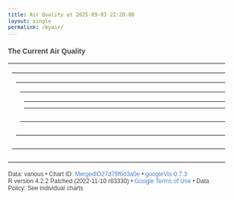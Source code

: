 ```yaml
---
title: Air Quality at 2025-09-03 22:20:00
layout: single
permalink: /myair/
---
```

### The Current Air Quality

<html xmlns="https://www.w3.org/1999/xhtml">
<head>
<title>MergedID27d79f6d3a0e</title>
<meta http-equiv="content-type" content="text/html;charset=utf-8" />
<style type="text/css">
body {
  color: #444444;
  font-family: Arial,Helvetica,sans-serif;
  font-size: 75%;
  }
  a {
  color: #4D87C7;
  text-decoration: none;
}
</style>
</head>
<body> <!-- Table generated in R 4.2.2 by googleVis 0.7.3 package -->
<!-- Wed Sep  3 22:20:07 2025 -->


<!-- jsHeader -->
<script type="text/javascript">
 
// jsData 
function gvisDataTableID27d797c34c6d6 () {
var data = new google.visualization.DataTable();
var datajson =
[
 [
27.76,
100,
1007.38,
984,
5.9,
5.2
] 
];
data.addColumn('number','Temperature (C)');
data.addColumn('number','Humidity (%)');
data.addColumn('number','Pressure (hPa)');
data.addColumn('number','CO2 (ppm)');
data.addColumn('number','PM10 (ug/m3)');
data.addColumn('number','PM2.5 (ug/m3)');
data.addRows(datajson);
return(data);
}


// jsData 
function gvisDataLineChartID27d7911f4f20c () {
var data = new google.visualization.DataTable();
var datajson =
[
 [
new Date(2025,8,3,14,20,0),
29.25,
96.98
],
[
new Date(2025,8,3,14,21,0),
29.23,
96.99
],
[
new Date(2025,8,3,14,22,0),
29.26,
96.92
],
[
new Date(2025,8,3,14,23,0),
29.25,
96.87
],
[
new Date(2025,8,3,14,24,0),
29.25,
96.81
],
[
new Date(2025,8,3,14,25,0),
29.25,
96.7
],
[
new Date(2025,8,3,14,26,0),
29.24,
96.67
],
[
new Date(2025,8,3,14,27,0),
29.25,
96.73
],
[
new Date(2025,8,3,14,28,0),
29.24,
96.68
],
[
new Date(2025,8,3,14,29,0),
29.24,
96.63
],
[
new Date(2025,8,3,14,30,0),
29.23,
96.7
],
[
new Date(2025,8,3,14,31,0),
29.23,
96.69
],
[
new Date(2025,8,3,14,32,0),
29.24,
96.71
],
[
new Date(2025,8,3,14,33,0),
29.23,
96.69
],
[
new Date(2025,8,3,14,34,0),
29.23,
96.62
],
[
new Date(2025,8,3,14,35,0),
29.24,
96.65
],
[
new Date(2025,8,3,14,36,0),
29.24,
96.51
],
[
new Date(2025,8,3,14,37,0),
29.25,
96.5
],
[
new Date(2025,8,3,14,38,0),
29.25,
96.5
],
[
new Date(2025,8,3,14,39,0),
29.25,
96.43
],
[
new Date(2025,8,3,14,40,0),
29.25,
96.38
],
[
new Date(2025,8,3,14,41,0),
29.25,
96.22
],
[
new Date(2025,8,3,14,42,0),
29.24,
96.18
],
[
new Date(2025,8,3,14,43,0),
29.24,
96.24
],
[
new Date(2025,8,3,14,44,0),
29.24,
96.18
],
[
new Date(2025,8,3,14,45,0),
29.24,
96.14
],
[
new Date(2025,8,3,14,46,0),
29.22,
96.14
],
[
new Date(2025,8,3,14,47,0),
29.25,
96.16
],
[
new Date(2025,8,3,14,48,0),
29.26,
96.13
],
[
new Date(2025,8,3,14,49,0),
29.25,
96.16
],
[
new Date(2025,8,3,14,50,0),
29.26,
96.13
],
[
new Date(2025,8,3,14,51,0),
29.26,
96.11
],
[
new Date(2025,8,3,14,52,0),
29.27,
96.01
],
[
new Date(2025,8,3,14,53,0),
29.27,
96
],
[
new Date(2025,8,3,14,54,0),
29.27,
96
],
[
new Date(2025,8,3,14,55,0),
29.26,
96.03
],
[
new Date(2025,8,3,14,56,0),
29.27,
95.96
],
[
new Date(2025,8,3,14,57,0),
29.28,
96
],
[
new Date(2025,8,3,14,58,0),
29.27,
96.03
],
[
new Date(2025,8,3,14,59,0),
29.28,
96.05
],
[
new Date(2025,8,3,15,0,0),
29.28,
96.05
],
[
new Date(2025,8,3,15,1,0),
29.28,
96.05
],
[
new Date(2025,8,3,15,2,0),
29.28,
96.09
],
[
new Date(2025,8,3,15,3,0),
29.28,
96.09
],
[
new Date(2025,8,3,15,4,0),
29.29,
96.11
],
[
new Date(2025,8,3,15,5,0),
29.28,
96.13
],
[
new Date(2025,8,3,15,6,0),
29.29,
96.14
],
[
new Date(2025,8,3,15,7,0),
29.29,
96.12
],
[
new Date(2025,8,3,15,8,0),
29.3,
96.14
],
[
new Date(2025,8,3,15,9,0),
29.3,
96.14
],
[
new Date(2025,8,3,15,10,0),
29.31,
96.12
],
[
new Date(2025,8,3,15,11,0),
29.3,
96.12
],
[
new Date(2025,8,3,15,12,0),
29.31,
96.12
],
[
new Date(2025,8,3,15,13,0),
29.3,
96.13
],
[
new Date(2025,8,3,15,14,0),
29.3,
96.11
],
[
new Date(2025,8,3,15,15,0),
29.3,
96.12
],
[
new Date(2025,8,3,15,16,0),
29.3,
96.12
],
[
new Date(2025,8,3,15,17,0),
29.3,
96.08
],
[
new Date(2025,8,3,15,18,0),
29.31,
96.12
],
[
new Date(2025,8,3,15,19,0),
29.31,
96.13
],
[
new Date(2025,8,3,15,20,0),
29.3,
96.08
],
[
new Date(2025,8,3,15,21,0),
29.31,
96.08
],
[
new Date(2025,8,3,15,22,0),
29.31,
96.09
],
[
new Date(2025,8,3,15,23,0),
29.31,
96.11
],
[
new Date(2025,8,3,15,24,0),
29.29,
96.13
],
[
new Date(2025,8,3,15,25,0),
29.3,
96.11
],
[
new Date(2025,8,3,15,26,0),
29.3,
96.13
],
[
new Date(2025,8,3,15,27,0),
29.3,
96.15
],
[
new Date(2025,8,3,15,28,0),
29.31,
96.15
],
[
new Date(2025,8,3,15,29,0),
29.3,
96.17
],
[
new Date(2025,8,3,15,30,0),
29.3,
96.15
],
[
new Date(2025,8,3,15,31,0),
29.3,
96.18
],
[
new Date(2025,8,3,15,32,0),
29.31,
96.16
],
[
new Date(2025,8,3,15,33,0),
29.31,
96.15
],
[
new Date(2025,8,3,15,34,0),
29.31,
96.16
],
[
new Date(2025,8,3,15,35,0),
29.32,
96.16
],
[
new Date(2025,8,3,15,36,0),
29.31,
96.15
],
[
new Date(2025,8,3,15,37,0),
29.31,
96.15
],
[
new Date(2025,8,3,15,38,0),
29.32,
96.15
],
[
new Date(2025,8,3,15,39,0),
29.31,
96.14
],
[
new Date(2025,8,3,15,40,0),
29.32,
96.14
],
[
new Date(2025,8,3,15,41,0),
29.31,
96.18
],
[
new Date(2025,8,3,15,42,0),
29.32,
96.18
],
[
new Date(2025,8,3,15,43,0),
29.32,
96.17
],
[
new Date(2025,8,3,15,44,0),
29.32,
96.17
],
[
new Date(2025,8,3,15,45,0),
29.32,
96.17
],
[
new Date(2025,8,3,15,46,0),
29.31,
96.17
],
[
new Date(2025,8,3,15,47,0),
29.32,
96.18
],
[
new Date(2025,8,3,15,48,0),
29.32,
96.18
],
[
new Date(2025,8,3,15,49,0),
29.32,
96.19
],
[
new Date(2025,8,3,15,50,0),
29.32,
96.22
],
[
new Date(2025,8,3,15,51,0),
29.32,
96.25
],
[
new Date(2025,8,3,15,52,0),
29.32,
96.28
],
[
new Date(2025,8,3,15,53,0),
29.31,
96.31
],
[
new Date(2025,8,3,15,54,0),
29.32,
96.28
],
[
new Date(2025,8,3,15,55,0),
29.33,
96.31
],
[
new Date(2025,8,3,15,56,0),
29.32,
96.37
],
[
new Date(2025,8,3,15,57,0),
29.32,
96.4
],
[
new Date(2025,8,3,15,58,0),
29.33,
96.43
],
[
new Date(2025,8,3,15,59,0),
29.33,
96.49
],
[
new Date(2025,8,3,16,0,0),
29.33,
96.52
],
[
new Date(2025,8,3,16,1,0),
29.34,
96.56
],
[
new Date(2025,8,3,16,2,0),
29.33,
96.6
],
[
new Date(2025,8,3,16,3,0),
29.34,
96.63
],
[
new Date(2025,8,3,16,4,0),
29.34,
96.64
],
[
new Date(2025,8,3,16,5,0),
29.35,
96.66
],
[
new Date(2025,8,3,16,6,0),
29.35,
96.72
],
[
new Date(2025,8,3,16,7,0),
29.34,
96.78
],
[
new Date(2025,8,3,16,8,0),
29.35,
96.78
],
[
new Date(2025,8,3,16,9,0),
29.35,
96.8
],
[
new Date(2025,8,3,16,10,0),
29.35,
96.8
],
[
new Date(2025,8,3,16,11,0),
29.35,
96.81
],
[
new Date(2025,8,3,16,12,0),
29.36,
96.78
],
[
new Date(2025,8,3,16,13,0),
29.35,
96.75
],
[
new Date(2025,8,3,16,14,0),
29.35,
96.78
],
[
new Date(2025,8,3,16,15,0),
29.36,
96.76
],
[
new Date(2025,8,3,16,16,0),
29.36,
96.76
],
[
new Date(2025,8,3,16,17,0),
29.35,
96.81
],
[
new Date(2025,8,3,16,18,0),
29.35,
96.88
],
[
new Date(2025,8,3,16,19,0),
29.34,
96.91
],
[
new Date(2025,8,3,16,20,0),
29.33,
96.95
],
[
new Date(2025,8,3,16,21,0),
29.32,
96.99
],
[
new Date(2025,8,3,16,22,0),
29.32,
97.01
],
[
new Date(2025,8,3,16,23,0),
29.31,
97.04
],
[
new Date(2025,8,3,16,24,0),
29.33,
97.05
],
[
new Date(2025,8,3,16,25,0),
29.33,
97.08
],
[
new Date(2025,8,3,16,26,0),
29.34,
97.08
],
[
new Date(2025,8,3,16,27,0),
29.33,
97.08
],
[
new Date(2025,8,3,16,28,0),
29.33,
97.09
],
[
new Date(2025,8,3,16,29,0),
29.34,
97.09
],
[
new Date(2025,8,3,16,30,0),
29.34,
97.09
],
[
new Date(2025,8,3,16,31,0),
29.33,
97.09
],
[
new Date(2025,8,3,16,32,0),
29.34,
97.11
],
[
new Date(2025,8,3,16,33,0),
29.34,
97.14
],
[
new Date(2025,8,3,16,34,0),
29.34,
97.12
],
[
new Date(2025,8,3,16,35,0),
29.34,
97.12
],
[
new Date(2025,8,3,16,36,0),
29.35,
97.11
],
[
new Date(2025,8,3,16,37,0),
29.36,
97.11
],
[
new Date(2025,8,3,16,38,0),
29.36,
97.11
],
[
new Date(2025,8,3,16,39,0),
29.35,
97.12
],
[
new Date(2025,8,3,16,40,0),
29.36,
97.09
],
[
new Date(2025,8,3,16,41,0),
29.35,
97.11
],
[
new Date(2025,8,3,16,42,0),
29.35,
97.12
],
[
new Date(2025,8,3,16,43,0),
29.35,
97.15
],
[
new Date(2025,8,3,16,44,0),
29.35,
97.11
],
[
new Date(2025,8,3,16,45,0),
29.35,
97.09
],
[
new Date(2025,8,3,16,46,0),
29.36,
97.07
],
[
new Date(2025,8,3,16,47,0),
29.35,
97.05
],
[
new Date(2025,8,3,16,48,0),
29.34,
97.01
],
[
new Date(2025,8,3,16,49,0),
29.34,
96.8
],
[
new Date(2025,8,3,16,50,0),
29.34,
96.89
],
[
new Date(2025,8,3,16,51,0),
29.34,
96.89
],
[
new Date(2025,8,3,16,52,0),
29.33,
96.86
],
[
new Date(2025,8,3,16,53,0),
29.32,
96.84
],
[
new Date(2025,8,3,16,54,0),
29.33,
96.88
],
[
new Date(2025,8,3,16,55,0),
29.34,
96.9
],
[
new Date(2025,8,3,16,56,0),
29.34,
96.89
],
[
new Date(2025,8,3,16,57,0),
29.34,
96.88
],
[
new Date(2025,8,3,16,58,0),
29.32,
96.85
],
[
new Date(2025,8,3,16,59,0),
29.34,
96.81
],
[
new Date(2025,8,3,17,0,0),
29.33,
96.77
],
[
new Date(2025,8,3,17,1,0),
29.32,
96.81
],
[
new Date(2025,8,3,17,2,0),
29.34,
96.86
],
[
new Date(2025,8,3,17,3,0),
29.33,
96.85
],
[
new Date(2025,8,3,17,4,0),
29.33,
96.87
],
[
new Date(2025,8,3,17,5,0),
29.34,
96.87
],
[
new Date(2025,8,3,17,6,0),
29.34,
96.88
],
[
new Date(2025,8,3,17,7,0),
29.35,
96.88
],
[
new Date(2025,8,3,17,8,0),
29.35,
96.91
],
[
new Date(2025,8,3,17,9,0),
29.34,
96.91
],
[
new Date(2025,8,3,17,10,0),
29.35,
96.9
],
[
new Date(2025,8,3,17,11,0),
29.36,
96.89
],
[
new Date(2025,8,3,17,12,0),
29.36,
96.9
],
[
new Date(2025,8,3,17,13,0),
29.35,
96.87
],
[
new Date(2025,8,3,17,14,0),
29.36,
96.9
],
[
new Date(2025,8,3,17,15,0),
29.36,
96.87
],
[
new Date(2025,8,3,17,16,0),
29.35,
96.84
],
[
new Date(2025,8,3,17,17,0),
29.35,
96.83
],
[
new Date(2025,8,3,17,18,0),
29.35,
96.86
],
[
new Date(2025,8,3,17,19,0),
29.35,
96.91
],
[
new Date(2025,8,3,17,20,0),
29.35,
96.91
],
[
new Date(2025,8,3,17,21,0),
29.35,
96.89
],
[
new Date(2025,8,3,17,22,0),
29.35,
96.88
],
[
new Date(2025,8,3,17,23,0),
29.34,
96.91
],
[
new Date(2025,8,3,17,24,0),
29.34,
96.94
],
[
new Date(2025,8,3,17,25,0),
29.35,
96.88
],
[
new Date(2025,8,3,17,26,0),
29.35,
96.94
],
[
new Date(2025,8,3,17,27,0),
29.34,
97.06
],
[
new Date(2025,8,3,17,28,0),
29.33,
97.35
],
[
new Date(2025,8,3,17,29,0),
29.33,
97.32
],
[
new Date(2025,8,3,17,30,0),
29.34,
97.41
],
[
new Date(2025,8,3,17,31,0),
29.33,
97.99
],
[
new Date(2025,8,3,17,32,0),
29.32,
97.86
],
[
new Date(2025,8,3,17,33,0),
29.29,
96.08
],
[
new Date(2025,8,3,17,34,0),
29.19,
94.33
],
[
new Date(2025,8,3,17,35,0),
29.04,
91.23
],
[
new Date(2025,8,3,17,36,0),
28.86,
89.65
],
[
new Date(2025,8,3,17,37,0),
28.67,
88.93
],
[
new Date(2025,8,3,17,38,0),
28.52,
88.97
],
[
new Date(2025,8,3,17,39,0),
28.37,
87.61
],
[
new Date(2025,8,3,17,40,0),
28.23,
86.88
],
[
new Date(2025,8,3,17,41,0),
28.08,
83.73
],
[
new Date(2025,8,3,17,42,0),
27.93,
83.58
],
[
new Date(2025,8,3,17,43,0),
27.77,
82.19
],
[
new Date(2025,8,3,17,44,0),
27.64,
81.73
],
[
new Date(2025,8,3,17,45,0),
27.51,
81.34
],
[
new Date(2025,8,3,17,46,0),
27.4,
79.71
],
[
new Date(2025,8,3,17,47,0),
27.29,
79.66
],
[
new Date(2025,8,3,17,48,0),
27.22,
79.87
],
[
new Date(2025,8,3,17,49,0),
27.17,
79.07
],
[
new Date(2025,8,3,17,50,0),
27.11,
78.51
],
[
new Date(2025,8,3,17,51,0),
27.09,
78.76
],
[
new Date(2025,8,3,17,52,0),
27.05,
78.18
],
[
new Date(2025,8,3,17,53,0),
26.99,
77.24
],
[
new Date(2025,8,3,17,54,0),
26.94,
77.01
],
[
new Date(2025,8,3,17,55,0),
26.89,
76.24
],
[
new Date(2025,8,3,17,56,0),
26.84,
75.88
],
[
new Date(2025,8,3,17,57,0),
26.74,
75.19
],
[
new Date(2025,8,3,17,58,0),
26.7,
75.52
],
[
new Date(2025,8,3,17,59,0),
26.67,
75.9
],
[
new Date(2025,8,3,18,0,0),
26.65,
75.7
],
[
new Date(2025,8,3,18,1,0),
26.59,
75.39
],
[
new Date(2025,8,3,18,2,0),
26.59,
75.36
],
[
new Date(2025,8,3,18,3,0),
26.56,
75.44
],
[
new Date(2025,8,3,18,4,0),
26.53,
74.88
],
[
new Date(2025,8,3,18,5,0),
26.49,
74.69
],
[
new Date(2025,8,3,18,6,0),
26.45,
74.02
],
[
new Date(2025,8,3,18,7,0),
26.42,
74.39
],
[
new Date(2025,8,3,18,8,0),
26.39,
73.57
],
[
new Date(2025,8,3,18,9,0),
26.34,
73.2
],
[
new Date(2025,8,3,18,10,0),
26.29,
73.17
],
[
new Date(2025,8,3,18,11,0),
26.26,
72.77
],
[
new Date(2025,8,3,18,12,0),
26.22,
72.38
],
[
new Date(2025,8,3,18,13,0),
26.18,
71.9
],
[
new Date(2025,8,3,18,14,0),
26.19,
74.52
],
[
new Date(2025,8,3,18,15,0),
26.22,
75.88
],
[
new Date(2025,8,3,18,16,0),
26.27,
76.94
],
[
new Date(2025,8,3,18,17,0),
26.34,
77.59
],
[
new Date(2025,8,3,18,18,0),
26.42,
78.56
],
[
new Date(2025,8,3,18,19,0),
26.47,
79.57
],
[
new Date(2025,8,3,18,20,0),
26.58,
80.5
],
[
new Date(2025,8,3,18,21,0),
26.67,
81.26
],
[
new Date(2025,8,3,18,22,0),
26.75,
82.22
],
[
new Date(2025,8,3,18,23,0),
26.83,
83.96
],
[
new Date(2025,8,3,18,24,0),
26.93,
84.69
],
[
new Date(2025,8,3,18,25,0),
27.03,
85.55
],
[
new Date(2025,8,3,18,26,0),
27.14,
87.92
],
[
new Date(2025,8,3,18,27,0),
27.23,
87.95
],
[
new Date(2025,8,3,18,28,0),
27.31,
88.83
],
[
new Date(2025,8,3,18,29,0),
27.4,
89.2
],
[
new Date(2025,8,3,18,30,0),
27.45,
90.35
],
[
new Date(2025,8,3,18,31,0),
27.54,
90.98
],
[
new Date(2025,8,3,18,32,0),
27.61,
91.78
],
[
new Date(2025,8,3,18,33,0),
27.68,
91.98
],
[
new Date(2025,8,3,18,34,0),
27.73,
93
],
[
new Date(2025,8,3,18,35,0),
27.79,
93.69
],
[
new Date(2025,8,3,18,36,0),
27.84,
94.2
],
[
new Date(2025,8,3,18,37,0),
27.87,
94.76
],
[
new Date(2025,8,3,18,38,0),
27.94,
95.4
],
[
new Date(2025,8,3,18,39,0),
27.98,
95.7
],
[
new Date(2025,8,3,18,40,0),
28.03,
95.56
],
[
new Date(2025,8,3,18,41,0),
28.06,
96.5
],
[
new Date(2025,8,3,18,42,0),
28.03,
93.86
],
[
new Date(2025,8,3,18,43,0),
27.98,
92.19
],
[
new Date(2025,8,3,18,44,0),
27.88,
91.07
],
[
new Date(2025,8,3,18,45,0),
27.79,
90.68
],
[
new Date(2025,8,3,18,46,0),
27.7,
90.05
],
[
new Date(2025,8,3,18,47,0),
27.64,
89.64
],
[
new Date(2025,8,3,18,48,0),
27.58,
88.48
],
[
new Date(2025,8,3,18,49,0),
27.49,
87.54
],
[
new Date(2025,8,3,18,50,0),
27.41,
86.64
],
[
new Date(2025,8,3,18,51,0),
27.33,
86.51
],
[
new Date(2025,8,3,18,52,0),
27.24,
84.78
],
[
new Date(2025,8,3,18,53,0),
27.17,
85.36
],
[
new Date(2025,8,3,18,54,0),
27.12,
84.52
],
[
new Date(2025,8,3,18,55,0),
27.06,
84.3
],
[
new Date(2025,8,3,18,56,0),
27.02,
83.56
],
[
new Date(2025,8,3,18,57,0),
26.96,
83.12
],
[
new Date(2025,8,3,18,58,0),
26.89,
82.74
],
[
new Date(2025,8,3,18,59,0),
26.83,
82.33
],
[
new Date(2025,8,3,19,0,0),
26.8,
81.55
],
[
new Date(2025,8,3,19,1,0),
26.75,
80.5
],
[
new Date(2025,8,3,19,2,0),
26.67,
79.45
],
[
new Date(2025,8,3,19,3,0),
26.62,
79.9
],
[
new Date(2025,8,3,19,4,0),
26.55,
79.5
],
[
new Date(2025,8,3,19,5,0),
26.5,
78.73
],
[
new Date(2025,8,3,19,6,0),
26.45,
78.71
],
[
new Date(2025,8,3,19,7,0),
26.42,
78.72
],
[
new Date(2025,8,3,19,8,0),
26.37,
78.66
],
[
new Date(2025,8,3,19,9,0),
26.34,
78.58
],
[
new Date(2025,8,3,19,10,0),
26.29,
77.94
],
[
new Date(2025,8,3,19,11,0),
26.24,
78.02
],
[
new Date(2025,8,3,19,12,0),
26.2,
77.75
],
[
new Date(2025,8,3,19,13,0),
26.15,
77.2
],
[
new Date(2025,8,3,19,14,0),
26.12,
77.39
],
[
new Date(2025,8,3,19,15,0),
26.09,
77.61
],
[
new Date(2025,8,3,19,16,0),
26.11,
79.19
],
[
new Date(2025,8,3,19,17,0),
26.14,
80.64
],
[
new Date(2025,8,3,19,18,0),
26.2,
81.75
],
[
new Date(2025,8,3,19,19,0),
26.26,
82.66
],
[
new Date(2025,8,3,19,20,0),
26.35,
83.95
],
[
new Date(2025,8,3,19,21,0),
26.43,
84.18
],
[
new Date(2025,8,3,19,22,0),
26.51,
85.09
],
[
new Date(2025,8,3,19,23,0),
26.59,
85.49
],
[
new Date(2025,8,3,19,24,0),
26.67,
86.63
],
[
new Date(2025,8,3,19,25,0),
26.76,
87.04
],
[
new Date(2025,8,3,19,26,0),
26.83,
88.08
],
[
new Date(2025,8,3,19,27,0),
26.91,
88.51
],
[
new Date(2025,8,3,19,28,0),
26.98,
89.38
],
[
new Date(2025,8,3,19,29,0),
27.03,
90.6
],
[
new Date(2025,8,3,19,30,0),
27.13,
90.51
],
[
new Date(2025,8,3,19,31,0),
27.2,
91.28
],
[
new Date(2025,8,3,19,32,0),
27.26,
92.18
],
[
new Date(2025,8,3,19,33,0),
27.34,
92.76
],
[
new Date(2025,8,3,19,34,0),
27.39,
92.88
],
[
new Date(2025,8,3,19,35,0),
27.45,
93.84
],
[
new Date(2025,8,3,19,36,0),
27.51,
93.96
],
[
new Date(2025,8,3,19,37,0),
27.57,
94.91
],
[
new Date(2025,8,3,19,38,0),
27.63,
95.59
],
[
new Date(2025,8,3,19,39,0),
27.68,
96.13
],
[
new Date(2025,8,3,19,40,0),
27.73,
96.7
],
[
new Date(2025,8,3,19,41,0),
27.78,
97.78
],
[
new Date(2025,8,3,19,42,0),
27.83,
97.51
],
[
new Date(2025,8,3,19,43,0),
27.87,
98.24
],
[
new Date(2025,8,3,19,44,0),
27.9,
98.4
],
[
new Date(2025,8,3,19,45,0),
27.94,
98.82
],
[
new Date(2025,8,3,19,46,0),
27.98,
99.73
],
[
new Date(2025,8,3,19,47,0),
28.02,
99.93
],
[
new Date(2025,8,3,19,48,0),
28.05,
100
],
[
new Date(2025,8,3,19,49,0),
28.03,
97.64
],
[
new Date(2025,8,3,19,50,0),
27.93,
95.42
],
[
new Date(2025,8,3,19,51,0),
27.84,
94.53
],
[
new Date(2025,8,3,19,52,0),
27.75,
93.88
],
[
new Date(2025,8,3,19,53,0),
27.68,
93.24
],
[
new Date(2025,8,3,19,54,0),
27.55,
91.88
],
[
new Date(2025,8,3,19,55,0),
27.5,
91.23
],
[
new Date(2025,8,3,19,56,0),
27.43,
90.99
],
[
new Date(2025,8,3,19,57,0),
27.35,
89.66
],
[
new Date(2025,8,3,19,58,0),
27.27,
88.77
],
[
new Date(2025,8,3,19,59,0),
27.23,
88.03
],
[
new Date(2025,8,3,20,0,0),
27.17,
87.4
],
[
new Date(2025,8,3,20,1,0),
27.09,
86.91
],
[
new Date(2025,8,3,20,2,0),
27.06,
85.59
],
[
new Date(2025,8,3,20,3,0),
27,
85.6
],
[
new Date(2025,8,3,20,4,0),
26.93,
83.44
],
[
new Date(2025,8,3,20,5,0),
26.86,
83.86
],
[
new Date(2025,8,3,20,6,0),
26.81,
83.08
],
[
new Date(2025,8,3,20,7,0),
26.74,
82.36
],
[
new Date(2025,8,3,20,8,0),
26.68,
82.05
],
[
new Date(2025,8,3,20,9,0),
26.64,
82.08
],
[
new Date(2025,8,3,20,10,0),
26.6,
81.54
],
[
new Date(2025,8,3,20,11,0),
26.55,
80.86
],
[
new Date(2025,8,3,20,12,0),
26.49,
79.66
],
[
new Date(2025,8,3,20,13,0),
26.44,
79.82
],
[
new Date(2025,8,3,20,14,0),
26.39,
79.17
],
[
new Date(2025,8,3,20,15,0),
26.34,
77.46
],
[
new Date(2025,8,3,20,16,0),
26.29,
78.46
],
[
new Date(2025,8,3,20,17,0),
26.24,
78.6
],
[
new Date(2025,8,3,20,18,0),
26.22,
78.47
],
[
new Date(2025,8,3,20,19,0),
26.19,
78.23
],
[
new Date(2025,8,3,20,20,0),
26.16,
77.66
],
[
new Date(2025,8,3,20,21,0),
26.15,
78.42
],
[
new Date(2025,8,3,20,22,0),
26.13,
78.11
],
[
new Date(2025,8,3,20,23,0),
26.12,
79.45
],
[
new Date(2025,8,3,20,24,0),
26.13,
80.58
],
[
new Date(2025,8,3,20,25,0),
26.18,
81.52
],
[
new Date(2025,8,3,20,26,0),
26.23,
82.66
],
[
new Date(2025,8,3,20,27,0),
26.28,
83.04
],
[
new Date(2025,8,3,20,28,0),
26.34,
83.77
],
[
new Date(2025,8,3,20,29,0),
26.42,
84.54
],
[
new Date(2025,8,3,20,30,0),
26.52,
85.4
],
[
new Date(2025,8,3,20,31,0),
26.58,
85.85
],
[
new Date(2025,8,3,20,32,0),
26.65,
86.74
],
[
new Date(2025,8,3,20,33,0),
26.73,
87.49
],
[
new Date(2025,8,3,20,34,0),
26.79,
88.11
],
[
new Date(2025,8,3,20,35,0),
26.86,
88.69
],
[
new Date(2025,8,3,20,36,0),
26.92,
89.13
],
[
new Date(2025,8,3,20,37,0),
26.99,
90.4
],
[
new Date(2025,8,3,20,38,0),
27.05,
91.02
],
[
new Date(2025,8,3,20,39,0),
27.12,
91.45
],
[
new Date(2025,8,3,20,40,0),
27.18,
91.98
],
[
new Date(2025,8,3,20,41,0),
27.23,
92.55
],
[
new Date(2025,8,3,20,42,0),
27.3,
93.18
],
[
new Date(2025,8,3,20,43,0),
27.35,
93.5
],
[
new Date(2025,8,3,20,44,0),
27.4,
94.02
],
[
new Date(2025,8,3,20,45,0),
27.45,
94.56
],
[
new Date(2025,8,3,20,46,0),
27.5,
94.91
],
[
new Date(2025,8,3,20,47,0),
27.56,
96.05
],
[
new Date(2025,8,3,20,48,0),
27.59,
95.96
],
[
new Date(2025,8,3,20,49,0),
27.65,
96.47
],
[
new Date(2025,8,3,20,50,0),
27.69,
96.77
],
[
new Date(2025,8,3,20,51,0),
27.74,
97.08
],
[
new Date(2025,8,3,20,52,0),
27.78,
97.88
],
[
new Date(2025,8,3,20,53,0),
27.82,
98.13
],
[
new Date(2025,8,3,20,54,0),
27.83,
98.11
],
[
new Date(2025,8,3,20,55,0),
27.89,
98.63
],
[
new Date(2025,8,3,20,56,0),
27.93,
98.81
],
[
new Date(2025,8,3,20,57,0),
27.96,
99.32
],
[
new Date(2025,8,3,20,58,0),
28.01,
99.49
],
[
new Date(2025,8,3,20,59,0),
28.03,
99.82
],
[
new Date(2025,8,3,21,0,0),
28.07,
100
],
[
new Date(2025,8,3,21,1,0),
28.11,
100
],
[
new Date(2025,8,3,21,2,0),
28.15,
100
],
[
new Date(2025,8,3,21,3,0),
28.13,
99.15
],
[
new Date(2025,8,3,21,4,0),
28.07,
97.12
],
[
new Date(2025,8,3,21,5,0),
28,
96.93
],
[
new Date(2025,8,3,21,6,0),
27.91,
96.17
],
[
new Date(2025,8,3,21,7,0),
27.82,
95.36
],
[
new Date(2025,8,3,21,8,0),
27.73,
94.55
],
[
new Date(2025,8,3,21,9,0),
27.65,
94.26
],
[
new Date(2025,8,3,21,10,0),
27.6,
93.59
],
[
new Date(2025,8,3,21,11,0),
27.52,
92.59
],
[
new Date(2025,8,3,21,12,0),
27.45,
92.67
],
[
new Date(2025,8,3,21,13,0),
27.38,
91.95
],
[
new Date(2025,8,3,21,14,0),
27.31,
91.55
],
[
new Date(2025,8,3,21,15,0),
27.25,
90.98
],
[
new Date(2025,8,3,21,16,0),
27.18,
90.48
],
[
new Date(2025,8,3,21,17,0),
27.12,
90.32
],
[
new Date(2025,8,3,21,18,0),
27.06,
89.46
],
[
new Date(2025,8,3,21,19,0),
27.01,
89.1
],
[
new Date(2025,8,3,21,20,0),
26.96,
88.77
],
[
new Date(2025,8,3,21,21,0),
26.92,
88.31
],
[
new Date(2025,8,3,21,22,0),
26.87,
88.25
],
[
new Date(2025,8,3,21,23,0),
26.82,
87.61
],
[
new Date(2025,8,3,21,24,0),
26.78,
87.38
],
[
new Date(2025,8,3,21,25,0),
26.73,
86.63
],
[
new Date(2025,8,3,21,26,0),
26.67,
86.42
],
[
new Date(2025,8,3,21,27,0),
26.62,
85.88
],
[
new Date(2025,8,3,21,28,0),
26.59,
85.92
],
[
new Date(2025,8,3,21,29,0),
26.55,
85.3
],
[
new Date(2025,8,3,21,30,0),
26.51,
85.37
],
[
new Date(2025,8,3,21,31,0),
26.47,
84.58
],
[
new Date(2025,8,3,21,32,0),
26.45,
84.28
],
[
new Date(2025,8,3,21,33,0),
26.4,
83.87
],
[
new Date(2025,8,3,21,34,0),
26.35,
83.61
],
[
new Date(2025,8,3,21,35,0),
26.31,
83.4
],
[
new Date(2025,8,3,21,36,0),
26.27,
83.15
],
[
new Date(2025,8,3,21,37,0),
26.24,
82.46
],
[
new Date(2025,8,3,21,38,0),
26.2,
82.6
],
[
new Date(2025,8,3,21,39,0),
26.18,
83.31
],
[
new Date(2025,8,3,21,40,0),
26.19,
83.6
],
[
new Date(2025,8,3,21,41,0),
26.19,
83.61
],
[
new Date(2025,8,3,21,42,0),
26.19,
83.68
],
[
new Date(2025,8,3,21,43,0),
26.2,
84.16
],
[
new Date(2025,8,3,21,44,0),
26.2,
85.36
],
[
new Date(2025,8,3,21,45,0),
26.25,
86.37
],
[
new Date(2025,8,3,21,46,0),
26.29,
86.93
],
[
new Date(2025,8,3,21,47,0),
26.35,
87.45
],
[
new Date(2025,8,3,21,48,0),
26.43,
88.26
],
[
new Date(2025,8,3,21,49,0),
26.49,
88.76
],
[
new Date(2025,8,3,21,50,0),
26.54,
89.37
],
[
new Date(2025,8,3,21,51,0),
26.61,
89.78
],
[
new Date(2025,8,3,21,52,0),
26.66,
90.22
],
[
new Date(2025,8,3,21,53,0),
26.72,
90.72
],
[
new Date(2025,8,3,21,54,0),
26.77,
91.39
],
[
new Date(2025,8,3,21,55,0),
26.82,
91.97
],
[
new Date(2025,8,3,21,56,0),
26.86,
92.06
],
[
new Date(2025,8,3,21,57,0),
26.91,
92.74
],
[
new Date(2025,8,3,21,58,0),
26.94,
93.19
],
[
new Date(2025,8,3,21,59,0),
26.99,
93.36
],
[
new Date(2025,8,3,22,0,0),
27.05,
93.88
],
[
new Date(2025,8,3,22,1,0),
27.1,
94.37
],
[
new Date(2025,8,3,22,2,0),
27.15,
94.61
],
[
new Date(2025,8,3,22,3,0),
27.19,
95.31
],
[
new Date(2025,8,3,22,4,0),
27.23,
95.53
],
[
new Date(2025,8,3,22,5,0),
27.27,
95.87
],
[
new Date(2025,8,3,22,6,0),
27.31,
96.73
],
[
new Date(2025,8,3,22,7,0),
27.35,
96.84
],
[
new Date(2025,8,3,22,8,0),
27.39,
97.11
],
[
new Date(2025,8,3,22,9,0),
27.42,
97.25
],
[
new Date(2025,8,3,22,10,0),
27.45,
97.71
],
[
new Date(2025,8,3,22,11,0),
27.49,
98.2
],
[
new Date(2025,8,3,22,12,0),
27.52,
98.22
],
[
new Date(2025,8,3,22,13,0),
27.55,
98.58
],
[
new Date(2025,8,3,22,14,0),
27.59,
98.96
],
[
new Date(2025,8,3,22,15,0),
27.62,
99.25
],
[
new Date(2025,8,3,22,16,0),
27.65,
99.54
],
[
new Date(2025,8,3,22,17,0),
27.68,
99.82
],
[
new Date(2025,8,3,22,18,0),
27.72,
100
],
[
new Date(2025,8,3,22,19,0),
27.74,
100
],
[
new Date(2025,8,3,22,20,0),
27.76,
100
] 
];
data.addColumn('datetime','time');
data.addColumn('number','Temperature');
data.addColumn('number','Humidity');
data.addRows(datajson);
return(data);
}


// jsData 
function gvisDataAreaChartID27d794d3b4508 () {
var data = new google.visualization.DataTable();
var datajson =
[
 [
new Date(2025,8,3,14,20,0),
1005.44,
"#9B59B6"
],
[
new Date(2025,8,3,14,21,0),
1005.41,
"#9B59B6"
],
[
new Date(2025,8,3,14,22,0),
1005.41,
"#9B59B6"
],
[
new Date(2025,8,3,14,23,0),
1005.37,
"#9B59B6"
],
[
new Date(2025,8,3,14,24,0),
1005.39,
"#9B59B6"
],
[
new Date(2025,8,3,14,25,0),
1005.33,
"#9B59B6"
],
[
new Date(2025,8,3,14,26,0),
1005.34,
"#9B59B6"
],
[
new Date(2025,8,3,14,27,0),
1005.32,
"#9B59B6"
],
[
new Date(2025,8,3,14,28,0),
1005.34,
"#9B59B6"
],
[
new Date(2025,8,3,14,29,0),
1005.33,
"#9B59B6"
],
[
new Date(2025,8,3,14,30,0),
1005.38,
"#9B59B6"
],
[
new Date(2025,8,3,14,31,0),
1005.3,
"#9B59B6"
],
[
new Date(2025,8,3,14,32,0),
1005.35,
"#9B59B6"
],
[
new Date(2025,8,3,14,33,0),
1005.26,
"#9B59B6"
],
[
new Date(2025,8,3,14,34,0),
1005.29,
"#9B59B6"
],
[
new Date(2025,8,3,14,35,0),
1005.28,
"#9B59B6"
],
[
new Date(2025,8,3,14,36,0),
1005.21,
"#9B59B6"
],
[
new Date(2025,8,3,14,37,0),
1005.24,
"#9B59B6"
],
[
new Date(2025,8,3,14,38,0),
1005.19,
"#9B59B6"
],
[
new Date(2025,8,3,14,39,0),
1005.21,
"#9B59B6"
],
[
new Date(2025,8,3,14,40,0),
1005.2,
"#9B59B6"
],
[
new Date(2025,8,3,14,41,0),
1005.16,
"#9B59B6"
],
[
new Date(2025,8,3,14,42,0),
1005.16,
"#9B59B6"
],
[
new Date(2025,8,3,14,43,0),
1005.13,
"#9B59B6"
],
[
new Date(2025,8,3,14,44,0),
1005.08,
"#9B59B6"
],
[
new Date(2025,8,3,14,45,0),
1005.11,
"#9B59B6"
],
[
new Date(2025,8,3,14,46,0),
1005,
"#9B59B6"
],
[
new Date(2025,8,3,14,47,0),
1005.06,
"#9B59B6"
],
[
new Date(2025,8,3,14,48,0),
1005.05,
"#9B59B6"
],
[
new Date(2025,8,3,14,49,0),
1005.04,
"#9B59B6"
],
[
new Date(2025,8,3,14,50,0),
1005.06,
"#9B59B6"
],
[
new Date(2025,8,3,14,51,0),
1005.06,
"#9B59B6"
],
[
new Date(2025,8,3,14,52,0),
1005.03,
"#9B59B6"
],
[
new Date(2025,8,3,14,53,0),
1005.01,
"#9B59B6"
],
[
new Date(2025,8,3,14,54,0),
1005.02,
"#9B59B6"
],
[
new Date(2025,8,3,14,55,0),
1004.94,
"#9B59B6"
],
[
new Date(2025,8,3,14,56,0),
1004.95,
"#9B59B6"
],
[
new Date(2025,8,3,14,57,0),
1004.94,
"#9B59B6"
],
[
new Date(2025,8,3,14,58,0),
1004.96,
"#9B59B6"
],
[
new Date(2025,8,3,14,59,0),
1004.88,
"#9B59B6"
],
[
new Date(2025,8,3,15,0,0),
1004.95,
"#9B59B6"
],
[
new Date(2025,8,3,15,1,0),
1004.86,
"#9B59B6"
],
[
new Date(2025,8,3,15,2,0),
1004.9,
"#9B59B6"
],
[
new Date(2025,8,3,15,3,0),
1004.85,
"#9B59B6"
],
[
new Date(2025,8,3,15,4,0),
1004.86,
"#9B59B6"
],
[
new Date(2025,8,3,15,5,0),
1004.83,
"#9B59B6"
],
[
new Date(2025,8,3,15,6,0),
1004.84,
"#9B59B6"
],
[
new Date(2025,8,3,15,7,0),
1004.82,
"#9B59B6"
],
[
new Date(2025,8,3,15,8,0),
1004.88,
"#9B59B6"
],
[
new Date(2025,8,3,15,9,0),
1004.83,
"#9B59B6"
],
[
new Date(2025,8,3,15,10,0),
1004.89,
"#9B59B6"
],
[
new Date(2025,8,3,15,11,0),
1004.86,
"#9B59B6"
],
[
new Date(2025,8,3,15,12,0),
1004.87,
"#9B59B6"
],
[
new Date(2025,8,3,15,13,0),
1004.84,
"#9B59B6"
],
[
new Date(2025,8,3,15,14,0),
1004.89,
"#9B59B6"
],
[
new Date(2025,8,3,15,15,0),
1004.87,
"#9B59B6"
],
[
new Date(2025,8,3,15,16,0),
1004.82,
"#9B59B6"
],
[
new Date(2025,8,3,15,17,0),
1004.81,
"#9B59B6"
],
[
new Date(2025,8,3,15,18,0),
1004.81,
"#9B59B6"
],
[
new Date(2025,8,3,15,19,0),
1004.85,
"#9B59B6"
],
[
new Date(2025,8,3,15,20,0),
1004.81,
"#9B59B6"
],
[
new Date(2025,8,3,15,21,0),
1004.8,
"#9B59B6"
],
[
new Date(2025,8,3,15,22,0),
1004.81,
"#9B59B6"
],
[
new Date(2025,8,3,15,23,0),
1004.82,
"#9B59B6"
],
[
new Date(2025,8,3,15,24,0),
1004.8,
"#9B59B6"
],
[
new Date(2025,8,3,15,25,0),
1004.85,
"#9B59B6"
],
[
new Date(2025,8,3,15,26,0),
1004.81,
"#9B59B6"
],
[
new Date(2025,8,3,15,27,0),
1004.81,
"#9B59B6"
],
[
new Date(2025,8,3,15,28,0),
1004.85,
"#9B59B6"
],
[
new Date(2025,8,3,15,29,0),
1004.82,
"#9B59B6"
],
[
new Date(2025,8,3,15,30,0),
1004.84,
"#9B59B6"
],
[
new Date(2025,8,3,15,31,0),
1004.81,
"#9B59B6"
],
[
new Date(2025,8,3,15,32,0),
1004.86,
"#9B59B6"
],
[
new Date(2025,8,3,15,33,0),
1004.81,
"#9B59B6"
],
[
new Date(2025,8,3,15,34,0),
1004.83,
"#9B59B6"
],
[
new Date(2025,8,3,15,35,0),
1004.79,
"#9B59B6"
],
[
new Date(2025,8,3,15,36,0),
1004.78,
"#9B59B6"
],
[
new Date(2025,8,3,15,37,0),
1004.75,
"#9B59B6"
],
[
new Date(2025,8,3,15,38,0),
1004.73,
"#9B59B6"
],
[
new Date(2025,8,3,15,39,0),
1004.79,
"#9B59B6"
],
[
new Date(2025,8,3,15,40,0),
1004.81,
"#9B59B6"
],
[
new Date(2025,8,3,15,41,0),
1004.78,
"#9B59B6"
],
[
new Date(2025,8,3,15,42,0),
1004.79,
"#9B59B6"
],
[
new Date(2025,8,3,15,43,0),
1004.79,
"#9B59B6"
],
[
new Date(2025,8,3,15,44,0),
1004.76,
"#9B59B6"
],
[
new Date(2025,8,3,15,45,0),
1004.79,
"#9B59B6"
],
[
new Date(2025,8,3,15,46,0),
1004.76,
"#9B59B6"
],
[
new Date(2025,8,3,15,47,0),
1004.75,
"#9B59B6"
],
[
new Date(2025,8,3,15,48,0),
1004.78,
"#9B59B6"
],
[
new Date(2025,8,3,15,49,0),
1004.8,
"#9B59B6"
],
[
new Date(2025,8,3,15,50,0),
1004.76,
"#9B59B6"
],
[
new Date(2025,8,3,15,51,0),
1004.82,
"#9B59B6"
],
[
new Date(2025,8,3,15,52,0),
1004.78,
"#9B59B6"
],
[
new Date(2025,8,3,15,53,0),
1004.74,
"#9B59B6"
],
[
new Date(2025,8,3,15,54,0),
1004.81,
"#9B59B6"
],
[
new Date(2025,8,3,15,55,0),
1004.8,
"#9B59B6"
],
[
new Date(2025,8,3,15,56,0),
1004.77,
"#9B59B6"
],
[
new Date(2025,8,3,15,57,0),
1004.82,
"#9B59B6"
],
[
new Date(2025,8,3,15,58,0),
1004.85,
"#9B59B6"
],
[
new Date(2025,8,3,15,59,0),
1004.79,
"#9B59B6"
],
[
new Date(2025,8,3,16,0,0),
1004.73,
"#9B59B6"
],
[
new Date(2025,8,3,16,1,0),
1004.8,
"#9B59B6"
],
[
new Date(2025,8,3,16,2,0),
1004.75,
"#9B59B6"
],
[
new Date(2025,8,3,16,3,0),
1004.72,
"#9B59B6"
],
[
new Date(2025,8,3,16,4,0),
1004.66,
"#9B59B6"
],
[
new Date(2025,8,3,16,5,0),
1004.7,
"#9B59B6"
],
[
new Date(2025,8,3,16,6,0),
1004.73,
"#9B59B6"
],
[
new Date(2025,8,3,16,7,0),
1004.67,
"#9B59B6"
],
[
new Date(2025,8,3,16,8,0),
1004.7,
"#9B59B6"
],
[
new Date(2025,8,3,16,9,0),
1004.68,
"#9B59B6"
],
[
new Date(2025,8,3,16,10,0),
1004.7,
"#9B59B6"
],
[
new Date(2025,8,3,16,11,0),
1004.7,
"#9B59B6"
],
[
new Date(2025,8,3,16,12,0),
1004.68,
"#9B59B6"
],
[
new Date(2025,8,3,16,13,0),
1004.68,
"#9B59B6"
],
[
new Date(2025,8,3,16,14,0),
1004.66,
"#9B59B6"
],
[
new Date(2025,8,3,16,15,0),
1004.68,
"#9B59B6"
],
[
new Date(2025,8,3,16,16,0),
1004.7,
"#9B59B6"
],
[
new Date(2025,8,3,16,17,0),
1004.7,
"#9B59B6"
],
[
new Date(2025,8,3,16,18,0),
1004.64,
"#9B59B6"
],
[
new Date(2025,8,3,16,19,0),
1004.72,
"#9B59B6"
],
[
new Date(2025,8,3,16,20,0),
1004.67,
"#9B59B6"
],
[
new Date(2025,8,3,16,21,0),
1004.64,
"#9B59B6"
],
[
new Date(2025,8,3,16,22,0),
1004.69,
"#9B59B6"
],
[
new Date(2025,8,3,16,23,0),
1004.63,
"#9B59B6"
],
[
new Date(2025,8,3,16,24,0),
1004.64,
"#9B59B6"
],
[
new Date(2025,8,3,16,25,0),
1004.62,
"#9B59B6"
],
[
new Date(2025,8,3,16,26,0),
1004.66,
"#9B59B6"
],
[
new Date(2025,8,3,16,27,0),
1004.68,
"#9B59B6"
],
[
new Date(2025,8,3,16,28,0),
1004.65,
"#9B59B6"
],
[
new Date(2025,8,3,16,29,0),
1004.7,
"#9B59B6"
],
[
new Date(2025,8,3,16,30,0),
1004.68,
"#9B59B6"
],
[
new Date(2025,8,3,16,31,0),
1004.66,
"#9B59B6"
],
[
new Date(2025,8,3,16,32,0),
1004.72,
"#9B59B6"
],
[
new Date(2025,8,3,16,33,0),
1004.67,
"#9B59B6"
],
[
new Date(2025,8,3,16,34,0),
1004.7,
"#9B59B6"
],
[
new Date(2025,8,3,16,35,0),
1004.68,
"#9B59B6"
],
[
new Date(2025,8,3,16,36,0),
1004.67,
"#9B59B6"
],
[
new Date(2025,8,3,16,37,0),
1004.67,
"#9B59B6"
],
[
new Date(2025,8,3,16,38,0),
1004.68,
"#9B59B6"
],
[
new Date(2025,8,3,16,39,0),
1004.7,
"#9B59B6"
],
[
new Date(2025,8,3,16,40,0),
1004.75,
"#9B59B6"
],
[
new Date(2025,8,3,16,41,0),
1004.71,
"#9B59B6"
],
[
new Date(2025,8,3,16,42,0),
1004.74,
"#9B59B6"
],
[
new Date(2025,8,3,16,43,0),
1004.77,
"#9B59B6"
],
[
new Date(2025,8,3,16,44,0),
1004.74,
"#9B59B6"
],
[
new Date(2025,8,3,16,45,0),
1004.7,
"#9B59B6"
],
[
new Date(2025,8,3,16,46,0),
1004.72,
"#9B59B6"
],
[
new Date(2025,8,3,16,47,0),
1004.74,
"#9B59B6"
],
[
new Date(2025,8,3,16,48,0),
1004.69,
"#9B59B6"
],
[
new Date(2025,8,3,16,49,0),
1004.69,
"#9B59B6"
],
[
new Date(2025,8,3,16,50,0),
1004.73,
"#9B59B6"
],
[
new Date(2025,8,3,16,51,0),
1004.77,
"#9B59B6"
],
[
new Date(2025,8,3,16,52,0),
1004.77,
"#9B59B6"
],
[
new Date(2025,8,3,16,53,0),
1004.73,
"#9B59B6"
],
[
new Date(2025,8,3,16,54,0),
1004.79,
"#9B59B6"
],
[
new Date(2025,8,3,16,55,0),
1004.85,
"#9B59B6"
],
[
new Date(2025,8,3,16,56,0),
1004.81,
"#9B59B6"
],
[
new Date(2025,8,3,16,57,0),
1004.78,
"#9B59B6"
],
[
new Date(2025,8,3,16,58,0),
1004.79,
"#9B59B6"
],
[
new Date(2025,8,3,16,59,0),
1004.82,
"#9B59B6"
],
[
new Date(2025,8,3,17,0,0),
1004.83,
"#9B59B6"
],
[
new Date(2025,8,3,17,1,0),
1004.8,
"#9B59B6"
],
[
new Date(2025,8,3,17,2,0),
1004.79,
"#9B59B6"
],
[
new Date(2025,8,3,17,3,0),
1004.79,
"#9B59B6"
],
[
new Date(2025,8,3,17,4,0),
1004.76,
"#9B59B6"
],
[
new Date(2025,8,3,17,5,0),
1004.72,
"#9B59B6"
],
[
new Date(2025,8,3,17,6,0),
1004.67,
"#9B59B6"
],
[
new Date(2025,8,3,17,7,0),
1004.74,
"#9B59B6"
],
[
new Date(2025,8,3,17,8,0),
1004.69,
"#9B59B6"
],
[
new Date(2025,8,3,17,9,0),
1004.69,
"#9B59B6"
],
[
new Date(2025,8,3,17,10,0),
1004.69,
"#9B59B6"
],
[
new Date(2025,8,3,17,11,0),
1004.7,
"#9B59B6"
],
[
new Date(2025,8,3,17,12,0),
1004.77,
"#9B59B6"
],
[
new Date(2025,8,3,17,13,0),
1004.74,
"#9B59B6"
],
[
new Date(2025,8,3,17,14,0),
1004.76,
"#9B59B6"
],
[
new Date(2025,8,3,17,15,0),
1004.71,
"#9B59B6"
],
[
new Date(2025,8,3,17,16,0),
1004.74,
"#9B59B6"
],
[
new Date(2025,8,3,17,17,0),
1004.75,
"#9B59B6"
],
[
new Date(2025,8,3,17,18,0),
1004.75,
"#9B59B6"
],
[
new Date(2025,8,3,17,19,0),
1004.72,
"#9B59B6"
],
[
new Date(2025,8,3,17,20,0),
1004.69,
"#9B59B6"
],
[
new Date(2025,8,3,17,21,0),
1004.7,
"#9B59B6"
],
[
new Date(2025,8,3,17,22,0),
1004.71,
"#9B59B6"
],
[
new Date(2025,8,3,17,23,0),
1004.68,
"#9B59B6"
],
[
new Date(2025,8,3,17,24,0),
1004.68,
"#9B59B6"
],
[
new Date(2025,8,3,17,25,0),
1004.7,
"#9B59B6"
],
[
new Date(2025,8,3,17,26,0),
1004.71,
"#9B59B6"
],
[
new Date(2025,8,3,17,27,0),
1004.75,
"#9B59B6"
],
[
new Date(2025,8,3,17,28,0),
1004.8,
"#9B59B6"
],
[
new Date(2025,8,3,17,29,0),
1004.8,
"#9B59B6"
],
[
new Date(2025,8,3,17,30,0),
1004.8,
"#9B59B6"
],
[
new Date(2025,8,3,17,31,0),
1004.82,
"#9B59B6"
],
[
new Date(2025,8,3,17,32,0),
1004.76,
"#9B59B6"
],
[
new Date(2025,8,3,17,33,0),
1004.8,
"#9B59B6"
],
[
new Date(2025,8,3,17,34,0),
1004.85,
"#9B59B6"
],
[
new Date(2025,8,3,17,35,0),
1004.83,
"#9B59B6"
],
[
new Date(2025,8,3,17,36,0),
1004.85,
"#9B59B6"
],
[
new Date(2025,8,3,17,37,0),
1004.8,
"#9B59B6"
],
[
new Date(2025,8,3,17,38,0),
1004.79,
"#9B59B6"
],
[
new Date(2025,8,3,17,39,0),
1004.8,
"#9B59B6"
],
[
new Date(2025,8,3,17,40,0),
1004.84,
"#9B59B6"
],
[
new Date(2025,8,3,17,41,0),
1004.87,
"#9B59B6"
],
[
new Date(2025,8,3,17,42,0),
1004.85,
"#9B59B6"
],
[
new Date(2025,8,3,17,43,0),
1004.85,
"#9B59B6"
],
[
new Date(2025,8,3,17,44,0),
1004.82,
"#9B59B6"
],
[
new Date(2025,8,3,17,45,0),
1004.89,
"#9B59B6"
],
[
new Date(2025,8,3,17,46,0),
1004.85,
"#9B59B6"
],
[
new Date(2025,8,3,17,47,0),
1004.82,
"#9B59B6"
],
[
new Date(2025,8,3,17,48,0),
1004.87,
"#9B59B6"
],
[
new Date(2025,8,3,17,49,0),
1004.87,
"#9B59B6"
],
[
new Date(2025,8,3,17,50,0),
1004.84,
"#9B59B6"
],
[
new Date(2025,8,3,17,51,0),
1004.87,
"#9B59B6"
],
[
new Date(2025,8,3,17,52,0),
1004.85,
"#9B59B6"
],
[
new Date(2025,8,3,17,53,0),
1004.82,
"#9B59B6"
],
[
new Date(2025,8,3,17,54,0),
1004.88,
"#9B59B6"
],
[
new Date(2025,8,3,17,55,0),
1004.85,
"#9B59B6"
],
[
new Date(2025,8,3,17,56,0),
1004.9,
"#9B59B6"
],
[
new Date(2025,8,3,17,57,0),
1004.85,
"#9B59B6"
],
[
new Date(2025,8,3,17,58,0),
1004.85,
"#9B59B6"
],
[
new Date(2025,8,3,17,59,0),
1004.87,
"#9B59B6"
],
[
new Date(2025,8,3,18,0,0),
1004.98,
"#9B59B6"
],
[
new Date(2025,8,3,18,1,0),
1004.86,
"#9B59B6"
],
[
new Date(2025,8,3,18,2,0),
1004.92,
"#9B59B6"
],
[
new Date(2025,8,3,18,3,0),
1004.94,
"#9B59B6"
],
[
new Date(2025,8,3,18,4,0),
1004.89,
"#9B59B6"
],
[
new Date(2025,8,3,18,5,0),
1004.89,
"#9B59B6"
],
[
new Date(2025,8,3,18,6,0),
1004.92,
"#9B59B6"
],
[
new Date(2025,8,3,18,7,0),
1004.95,
"#9B59B6"
],
[
new Date(2025,8,3,18,8,0),
1004.94,
"#9B59B6"
],
[
new Date(2025,8,3,18,9,0),
1004.93,
"#9B59B6"
],
[
new Date(2025,8,3,18,10,0),
1004.85,
"#9B59B6"
],
[
new Date(2025,8,3,18,11,0),
1004.89,
"#9B59B6"
],
[
new Date(2025,8,3,18,12,0),
1004.93,
"#9B59B6"
],
[
new Date(2025,8,3,18,13,0),
1004.92,
"#9B59B6"
],
[
new Date(2025,8,3,18,14,0),
1004.97,
"#9B59B6"
],
[
new Date(2025,8,3,18,15,0),
1004.97,
"#9B59B6"
],
[
new Date(2025,8,3,18,16,0),
1004.94,
"#9B59B6"
],
[
new Date(2025,8,3,18,17,0),
1004.98,
"#9B59B6"
],
[
new Date(2025,8,3,18,18,0),
1005.01,
"#9B59B6"
],
[
new Date(2025,8,3,18,19,0),
1004.91,
"#9B59B6"
],
[
new Date(2025,8,3,18,20,0),
1004.9,
"#9B59B6"
],
[
new Date(2025,8,3,18,21,0),
1004.91,
"#9B59B6"
],
[
new Date(2025,8,3,18,22,0),
1004.87,
"#9B59B6"
],
[
new Date(2025,8,3,18,23,0),
1004.82,
"#9B59B6"
],
[
new Date(2025,8,3,18,24,0),
1004.83,
"#9B59B6"
],
[
new Date(2025,8,3,18,25,0),
1004.87,
"#9B59B6"
],
[
new Date(2025,8,3,18,26,0),
1004.89,
"#9B59B6"
],
[
new Date(2025,8,3,18,27,0),
1004.91,
"#9B59B6"
],
[
new Date(2025,8,3,18,28,0),
1004.9,
"#9B59B6"
],
[
new Date(2025,8,3,18,29,0),
1004.97,
"#9B59B6"
],
[
new Date(2025,8,3,18,30,0),
1005,
"#9B59B6"
],
[
new Date(2025,8,3,18,31,0),
1005.09,
"#9B59B6"
],
[
new Date(2025,8,3,18,32,0),
1005.14,
"#9B59B6"
],
[
new Date(2025,8,3,18,33,0),
1005.08,
"#9B59B6"
],
[
new Date(2025,8,3,18,34,0),
1005.15,
"#9B59B6"
],
[
new Date(2025,8,3,18,35,0),
1005.09,
"#9B59B6"
],
[
new Date(2025,8,3,18,36,0),
1005.13,
"#9B59B6"
],
[
new Date(2025,8,3,18,37,0),
1005.15,
"#9B59B6"
],
[
new Date(2025,8,3,18,38,0),
1005.15,
"#9B59B6"
],
[
new Date(2025,8,3,18,39,0),
1005.2,
"#9B59B6"
],
[
new Date(2025,8,3,18,40,0),
1005.19,
"#9B59B6"
],
[
new Date(2025,8,3,18,41,0),
1005.19,
"#9B59B6"
],
[
new Date(2025,8,3,18,42,0),
1005.22,
"#9B59B6"
],
[
new Date(2025,8,3,18,43,0),
1005.24,
"#9B59B6"
],
[
new Date(2025,8,3,18,44,0),
1005.25,
"#9B59B6"
],
[
new Date(2025,8,3,18,45,0),
1005.23,
"#9B59B6"
],
[
new Date(2025,8,3,18,46,0),
1005.28,
"#9B59B6"
],
[
new Date(2025,8,3,18,47,0),
1005.26,
"#9B59B6"
],
[
new Date(2025,8,3,18,48,0),
1005.24,
"#9B59B6"
],
[
new Date(2025,8,3,18,49,0),
1005.25,
"#9B59B6"
],
[
new Date(2025,8,3,18,50,0),
1005.2,
"#9B59B6"
],
[
new Date(2025,8,3,18,51,0),
1005.27,
"#9B59B6"
],
[
new Date(2025,8,3,18,52,0),
1005.24,
"#9B59B6"
],
[
new Date(2025,8,3,18,53,0),
1005.28,
"#9B59B6"
],
[
new Date(2025,8,3,18,54,0),
1005.25,
"#9B59B6"
],
[
new Date(2025,8,3,18,55,0),
1005.31,
"#9B59B6"
],
[
new Date(2025,8,3,18,56,0),
1005.3,
"#9B59B6"
],
[
new Date(2025,8,3,18,57,0),
1005.31,
"#9B59B6"
],
[
new Date(2025,8,3,18,58,0),
1005.3,
"#9B59B6"
],
[
new Date(2025,8,3,18,59,0),
1005.32,
"#9B59B6"
],
[
new Date(2025,8,3,19,0,0),
1005.38,
"#9B59B6"
],
[
new Date(2025,8,3,19,1,0),
1005.45,
"#9B59B6"
],
[
new Date(2025,8,3,19,2,0),
1005.45,
"#9B59B6"
],
[
new Date(2025,8,3,19,3,0),
1005.47,
"#9B59B6"
],
[
new Date(2025,8,3,19,4,0),
1005.41,
"#9B59B6"
],
[
new Date(2025,8,3,19,5,0),
1005.51,
"#9B59B6"
],
[
new Date(2025,8,3,19,6,0),
1005.47,
"#9B59B6"
],
[
new Date(2025,8,3,19,7,0),
1005.49,
"#9B59B6"
],
[
new Date(2025,8,3,19,8,0),
1005.51,
"#9B59B6"
],
[
new Date(2025,8,3,19,9,0),
1005.56,
"#9B59B6"
],
[
new Date(2025,8,3,19,10,0),
1005.62,
"#9B59B6"
],
[
new Date(2025,8,3,19,11,0),
1005.59,
"#9B59B6"
],
[
new Date(2025,8,3,19,12,0),
1005.68,
"#9B59B6"
],
[
new Date(2025,8,3,19,13,0),
1005.63,
"#9B59B6"
],
[
new Date(2025,8,3,19,14,0),
1005.66,
"#9B59B6"
],
[
new Date(2025,8,3,19,15,0),
1005.72,
"#9B59B6"
],
[
new Date(2025,8,3,19,16,0),
1005.76,
"#9B59B6"
],
[
new Date(2025,8,3,19,17,0),
1005.7,
"#9B59B6"
],
[
new Date(2025,8,3,19,18,0),
1005.71,
"#9B59B6"
],
[
new Date(2025,8,3,19,19,0),
1005.7,
"#9B59B6"
],
[
new Date(2025,8,3,19,20,0),
1005.71,
"#9B59B6"
],
[
new Date(2025,8,3,19,21,0),
1005.7,
"#9B59B6"
],
[
new Date(2025,8,3,19,22,0),
1005.72,
"#9B59B6"
],
[
new Date(2025,8,3,19,23,0),
1005.75,
"#9B59B6"
],
[
new Date(2025,8,3,19,24,0),
1005.71,
"#9B59B6"
],
[
new Date(2025,8,3,19,25,0),
1005.76,
"#9B59B6"
],
[
new Date(2025,8,3,19,26,0),
1005.8,
"#9B59B6"
],
[
new Date(2025,8,3,19,27,0),
1005.73,
"#9B59B6"
],
[
new Date(2025,8,3,19,28,0),
1005.81,
"#9B59B6"
],
[
new Date(2025,8,3,19,29,0),
1005.71,
"#9B59B6"
],
[
new Date(2025,8,3,19,30,0),
1005.65,
"#9B59B6"
],
[
new Date(2025,8,3,19,31,0),
1005.73,
"#9B59B6"
],
[
new Date(2025,8,3,19,32,0),
1005.7,
"#9B59B6"
],
[
new Date(2025,8,3,19,33,0),
1005.75,
"#9B59B6"
],
[
new Date(2025,8,3,19,34,0),
1005.72,
"#9B59B6"
],
[
new Date(2025,8,3,19,35,0),
1005.71,
"#9B59B6"
],
[
new Date(2025,8,3,19,36,0),
1005.73,
"#9B59B6"
],
[
new Date(2025,8,3,19,37,0),
1005.74,
"#9B59B6"
],
[
new Date(2025,8,3,19,38,0),
1005.78,
"#9B59B6"
],
[
new Date(2025,8,3,19,39,0),
1005.82,
"#9B59B6"
],
[
new Date(2025,8,3,19,40,0),
1005.81,
"#9B59B6"
],
[
new Date(2025,8,3,19,41,0),
1005.82,
"#9B59B6"
],
[
new Date(2025,8,3,19,42,0),
1005.82,
"#9B59B6"
],
[
new Date(2025,8,3,19,43,0),
1005.8,
"#9B59B6"
],
[
new Date(2025,8,3,19,44,0),
1005.79,
"#9B59B6"
],
[
new Date(2025,8,3,19,45,0),
1005.81,
"#9B59B6"
],
[
new Date(2025,8,3,19,46,0),
1005.84,
"#9B59B6"
],
[
new Date(2025,8,3,19,47,0),
1005.89,
"#9B59B6"
],
[
new Date(2025,8,3,19,48,0),
1005.89,
"#9B59B6"
],
[
new Date(2025,8,3,19,49,0),
1005.87,
"#9B59B6"
],
[
new Date(2025,8,3,19,50,0),
1005.93,
"#9B59B6"
],
[
new Date(2025,8,3,19,51,0),
1005.99,
"#9B59B6"
],
[
new Date(2025,8,3,19,52,0),
1005.98,
"#9B59B6"
],
[
new Date(2025,8,3,19,53,0),
1005.99,
"#9B59B6"
],
[
new Date(2025,8,3,19,54,0),
1005.92,
"#9B59B6"
],
[
new Date(2025,8,3,19,55,0),
1005.98,
"#9B59B6"
],
[
new Date(2025,8,3,19,56,0),
1005.99,
"#9B59B6"
],
[
new Date(2025,8,3,19,57,0),
1006,
"#9B59B6"
],
[
new Date(2025,8,3,19,58,0),
1006.06,
"#9B59B6"
],
[
new Date(2025,8,3,19,59,0),
1006.08,
"#9B59B6"
],
[
new Date(2025,8,3,20,0,0),
1006.12,
"#9B59B6"
],
[
new Date(2025,8,3,20,1,0),
1006.1,
"#9B59B6"
],
[
new Date(2025,8,3,20,2,0),
1006.15,
"#9B59B6"
],
[
new Date(2025,8,3,20,3,0),
1006.15,
"#9B59B6"
],
[
new Date(2025,8,3,20,4,0),
1006.18,
"#9B59B6"
],
[
new Date(2025,8,3,20,5,0),
1006.23,
"#9B59B6"
],
[
new Date(2025,8,3,20,6,0),
1006.23,
"#9B59B6"
],
[
new Date(2025,8,3,20,7,0),
1006.27,
"#9B59B6"
],
[
new Date(2025,8,3,20,8,0),
1006.26,
"#9B59B6"
],
[
new Date(2025,8,3,20,9,0),
1006.33,
"#9B59B6"
],
[
new Date(2025,8,3,20,10,0),
1006.27,
"#9B59B6"
],
[
new Date(2025,8,3,20,11,0),
1006.28,
"#9B59B6"
],
[
new Date(2025,8,3,20,12,0),
1006.35,
"#9B59B6"
],
[
new Date(2025,8,3,20,13,0),
1006.31,
"#9B59B6"
],
[
new Date(2025,8,3,20,14,0),
1006.3,
"#9B59B6"
],
[
new Date(2025,8,3,20,15,0),
1006.33,
"#9B59B6"
],
[
new Date(2025,8,3,20,16,0),
1006.28,
"#9B59B6"
],
[
new Date(2025,8,3,20,17,0),
1006.33,
"#9B59B6"
],
[
new Date(2025,8,3,20,18,0),
1006.37,
"#9B59B6"
],
[
new Date(2025,8,3,20,19,0),
1006.4,
"#9B59B6"
],
[
new Date(2025,8,3,20,20,0),
1006.43,
"#9B59B6"
],
[
new Date(2025,8,3,20,21,0),
1006.43,
"#9B59B6"
],
[
new Date(2025,8,3,20,22,0),
1006.43,
"#9B59B6"
],
[
new Date(2025,8,3,20,23,0),
1006.47,
"#9B59B6"
],
[
new Date(2025,8,3,20,24,0),
1006.51,
"#9B59B6"
],
[
new Date(2025,8,3,20,25,0),
1006.51,
"#9B59B6"
],
[
new Date(2025,8,3,20,26,0),
1006.47,
"#9B59B6"
],
[
new Date(2025,8,3,20,27,0),
1006.58,
"#9B59B6"
],
[
new Date(2025,8,3,20,28,0),
1006.52,
"#9B59B6"
],
[
new Date(2025,8,3,20,29,0),
1006.59,
"#9B59B6"
],
[
new Date(2025,8,3,20,30,0),
1006.67,
"#9B59B6"
],
[
new Date(2025,8,3,20,31,0),
1006.64,
"#9B59B6"
],
[
new Date(2025,8,3,20,32,0),
1006.57,
"#9B59B6"
],
[
new Date(2025,8,3,20,33,0),
1006.66,
"#9B59B6"
],
[
new Date(2025,8,3,20,34,0),
1006.63,
"#9B59B6"
],
[
new Date(2025,8,3,20,35,0),
1006.68,
"#9B59B6"
],
[
new Date(2025,8,3,20,36,0),
1006.68,
"#9B59B6"
],
[
new Date(2025,8,3,20,37,0),
1006.68,
"#9B59B6"
],
[
new Date(2025,8,3,20,38,0),
1006.65,
"#9B59B6"
],
[
new Date(2025,8,3,20,39,0),
1006.62,
"#9B59B6"
],
[
new Date(2025,8,3,20,40,0),
1006.68,
"#9B59B6"
],
[
new Date(2025,8,3,20,41,0),
1006.65,
"#9B59B6"
],
[
new Date(2025,8,3,20,42,0),
1006.66,
"#9B59B6"
],
[
new Date(2025,8,3,20,43,0),
1006.62,
"#9B59B6"
],
[
new Date(2025,8,3,20,44,0),
1006.66,
"#9B59B6"
],
[
new Date(2025,8,3,20,45,0),
1006.66,
"#9B59B6"
],
[
new Date(2025,8,3,20,46,0),
1006.61,
"#9B59B6"
],
[
new Date(2025,8,3,20,47,0),
1006.64,
"#9B59B6"
],
[
new Date(2025,8,3,20,48,0),
1006.66,
"#9B59B6"
],
[
new Date(2025,8,3,20,49,0),
1006.65,
"#9B59B6"
],
[
new Date(2025,8,3,20,50,0),
1006.61,
"#9B59B6"
],
[
new Date(2025,8,3,20,51,0),
1006.6,
"#9B59B6"
],
[
new Date(2025,8,3,20,52,0),
1006.65,
"#9B59B6"
],
[
new Date(2025,8,3,20,53,0),
1006.62,
"#9B59B6"
],
[
new Date(2025,8,3,20,54,0),
1006.6,
"#9B59B6"
],
[
new Date(2025,8,3,20,55,0),
1006.63,
"#9B59B6"
],
[
new Date(2025,8,3,20,56,0),
1006.66,
"#9B59B6"
],
[
new Date(2025,8,3,20,57,0),
1006.68,
"#9B59B6"
],
[
new Date(2025,8,3,20,58,0),
1006.71,
"#9B59B6"
],
[
new Date(2025,8,3,20,59,0),
1006.64,
"#9B59B6"
],
[
new Date(2025,8,3,21,0,0),
1006.73,
"#9B59B6"
],
[
new Date(2025,8,3,21,1,0),
1006.74,
"#9B59B6"
],
[
new Date(2025,8,3,21,2,0),
1006.76,
"#9B59B6"
],
[
new Date(2025,8,3,21,3,0),
1006.76,
"#9B59B6"
],
[
new Date(2025,8,3,21,4,0),
1006.82,
"#9B59B6"
],
[
new Date(2025,8,3,21,5,0),
1006.85,
"#9B59B6"
],
[
new Date(2025,8,3,21,6,0),
1006.83,
"#9B59B6"
],
[
new Date(2025,8,3,21,7,0),
1006.89,
"#9B59B6"
],
[
new Date(2025,8,3,21,8,0),
1006.87,
"#9B59B6"
],
[
new Date(2025,8,3,21,9,0),
1006.88,
"#9B59B6"
],
[
new Date(2025,8,3,21,10,0),
1006.87,
"#9B59B6"
],
[
new Date(2025,8,3,21,11,0),
1006.92,
"#9B59B6"
],
[
new Date(2025,8,3,21,12,0),
1006.93,
"#9B59B6"
],
[
new Date(2025,8,3,21,13,0),
1006.93,
"#9B59B6"
],
[
new Date(2025,8,3,21,14,0),
1006.92,
"#9B59B6"
],
[
new Date(2025,8,3,21,15,0),
1006.95,
"#9B59B6"
],
[
new Date(2025,8,3,21,16,0),
1006.99,
"#9B59B6"
],
[
new Date(2025,8,3,21,17,0),
1007.02,
"#9B59B6"
],
[
new Date(2025,8,3,21,18,0),
1007.02,
"#9B59B6"
],
[
new Date(2025,8,3,21,19,0),
1007.09,
"#9B59B6"
],
[
new Date(2025,8,3,21,20,0),
1007.06,
"#9B59B6"
],
[
new Date(2025,8,3,21,21,0),
1007.14,
"#9B59B6"
],
[
new Date(2025,8,3,21,22,0),
1007.15,
"#9B59B6"
],
[
new Date(2025,8,3,21,23,0),
1007.21,
"#9B59B6"
],
[
new Date(2025,8,3,21,24,0),
1007.2,
"#9B59B6"
],
[
new Date(2025,8,3,21,25,0),
1007.24,
"#9B59B6"
],
[
new Date(2025,8,3,21,26,0),
1007.26,
"#9B59B6"
],
[
new Date(2025,8,3,21,27,0),
1007.29,
"#9B59B6"
],
[
new Date(2025,8,3,21,28,0),
1007.23,
"#9B59B6"
],
[
new Date(2025,8,3,21,29,0),
1007.27,
"#9B59B6"
],
[
new Date(2025,8,3,21,30,0),
1007.22,
"#9B59B6"
],
[
new Date(2025,8,3,21,31,0),
1007.24,
"#9B59B6"
],
[
new Date(2025,8,3,21,32,0),
1007.24,
"#9B59B6"
],
[
new Date(2025,8,3,21,33,0),
1007.2,
"#9B59B6"
],
[
new Date(2025,8,3,21,34,0),
1007.24,
"#9B59B6"
],
[
new Date(2025,8,3,21,35,0),
1007.27,
"#9B59B6"
],
[
new Date(2025,8,3,21,36,0),
1007.23,
"#9B59B6"
],
[
new Date(2025,8,3,21,37,0),
1007.22,
"#9B59B6"
],
[
new Date(2025,8,3,21,38,0),
1007.25,
"#9B59B6"
],
[
new Date(2025,8,3,21,39,0),
1007.29,
"#9B59B6"
],
[
new Date(2025,8,3,21,40,0),
1007.24,
"#9B59B6"
],
[
new Date(2025,8,3,21,41,0),
1007.26,
"#9B59B6"
],
[
new Date(2025,8,3,21,42,0),
1007.31,
"#9B59B6"
],
[
new Date(2025,8,3,21,43,0),
1007.32,
"#9B59B6"
],
[
new Date(2025,8,3,21,44,0),
1007.28,
"#9B59B6"
],
[
new Date(2025,8,3,21,45,0),
1007.28,
"#9B59B6"
],
[
new Date(2025,8,3,21,46,0),
1007.36,
"#9B59B6"
],
[
new Date(2025,8,3,21,47,0),
1007.36,
"#9B59B6"
],
[
new Date(2025,8,3,21,48,0),
1007.35,
"#9B59B6"
],
[
new Date(2025,8,3,21,49,0),
1007.4,
"#9B59B6"
],
[
new Date(2025,8,3,21,50,0),
1007.4,
"#9B59B6"
],
[
new Date(2025,8,3,21,51,0),
1007.42,
"#9B59B6"
],
[
new Date(2025,8,3,21,52,0),
1007.37,
"#9B59B6"
],
[
new Date(2025,8,3,21,53,0),
1007.4,
"#9B59B6"
],
[
new Date(2025,8,3,21,54,0),
1007.41,
"#9B59B6"
],
[
new Date(2025,8,3,21,55,0),
1007.43,
"#9B59B6"
],
[
new Date(2025,8,3,21,56,0),
1007.42,
"#9B59B6"
],
[
new Date(2025,8,3,21,57,0),
1007.41,
"#9B59B6"
],
[
new Date(2025,8,3,21,58,0),
1007.41,
"#9B59B6"
],
[
new Date(2025,8,3,21,59,0),
1007.42,
"#9B59B6"
],
[
new Date(2025,8,3,22,0,0),
1007.44,
"#9B59B6"
],
[
new Date(2025,8,3,22,1,0),
1007.46,
"#9B59B6"
],
[
new Date(2025,8,3,22,2,0),
1007.49,
"#9B59B6"
],
[
new Date(2025,8,3,22,3,0),
1007.49,
"#9B59B6"
],
[
new Date(2025,8,3,22,4,0),
1007.43,
"#9B59B6"
],
[
new Date(2025,8,3,22,5,0),
1007.46,
"#9B59B6"
],
[
new Date(2025,8,3,22,6,0),
1007.43,
"#9B59B6"
],
[
new Date(2025,8,3,22,7,0),
1007.41,
"#9B59B6"
],
[
new Date(2025,8,3,22,8,0),
1007.45,
"#9B59B6"
],
[
new Date(2025,8,3,22,9,0),
1007.41,
"#9B59B6"
],
[
new Date(2025,8,3,22,10,0),
1007.32,
"#9B59B6"
],
[
new Date(2025,8,3,22,11,0),
1007.32,
"#9B59B6"
],
[
new Date(2025,8,3,22,12,0),
1007.31,
"#9B59B6"
],
[
new Date(2025,8,3,22,13,0),
1007.29,
"#9B59B6"
],
[
new Date(2025,8,3,22,14,0),
1007.33,
"#9B59B6"
],
[
new Date(2025,8,3,22,15,0),
1007.34,
"#9B59B6"
],
[
new Date(2025,8,3,22,16,0),
1007.34,
"#9B59B6"
],
[
new Date(2025,8,3,22,17,0),
1007.34,
"#9B59B6"
],
[
new Date(2025,8,3,22,18,0),
1007.35,
"#9B59B6"
],
[
new Date(2025,8,3,22,19,0),
1007.4,
"#9B59B6"
],
[
new Date(2025,8,3,22,20,0),
1007.38,
"#9B59B6"
] 
];
data.addColumn('datetime','time');
data.addColumn('number','Pressure');
data.addColumn({type: 'string', role: 'style'});
data.addRows(datajson);
return(data);
}


// jsData 
function gvisDataAreaChartID27d796f2329db () {
var data = new google.visualization.DataTable();
var datajson =
[
 [
new Date(2025,8,3,14,20,0),
415,
"#4E89F6"
],
[
new Date(2025,8,3,14,21,0),
434,
"#4E89F6"
],
[
new Date(2025,8,3,14,22,0),
430,
"#4E89F6"
],
[
new Date(2025,8,3,14,23,0),
410,
"#4E89F6"
],
[
new Date(2025,8,3,14,24,0),
410,
"#4E89F6"
],
[
new Date(2025,8,3,14,25,0),
415,
"#4E89F6"
],
[
new Date(2025,8,3,14,26,0),
422,
"#4E89F6"
],
[
new Date(2025,8,3,14,27,0),
425,
"#4E89F6"
],
[
new Date(2025,8,3,14,28,0),
432,
"#4E89F6"
],
[
new Date(2025,8,3,14,29,0),
461,
"#3DC948"
],
[
new Date(2025,8,3,14,30,0),
446,
"#4E89F6"
],
[
new Date(2025,8,3,14,31,0),
440,
"#4E89F6"
],
[
new Date(2025,8,3,14,32,0),
427,
"#4E89F6"
],
[
new Date(2025,8,3,14,33,0),
439,
"#4E89F6"
],
[
new Date(2025,8,3,14,34,0),
440,
"#4E89F6"
],
[
new Date(2025,8,3,14,35,0),
451,
"#3DC948"
],
[
new Date(2025,8,3,14,36,0),
453,
"#3DC948"
],
[
new Date(2025,8,3,14,37,0),
454,
"#3DC948"
],
[
new Date(2025,8,3,14,38,0),
449,
"#4E89F6"
],
[
new Date(2025,8,3,14,39,0),
434,
"#4E89F6"
],
[
new Date(2025,8,3,14,40,0),
426,
"#4E89F6"
],
[
new Date(2025,8,3,14,41,0),
413,
"#4E89F6"
],
[
new Date(2025,8,3,14,42,0),
443,
"#4E89F6"
],
[
new Date(2025,8,3,14,43,0),
441,
"#4E89F6"
],
[
new Date(2025,8,3,14,44,0),
434,
"#4E89F6"
],
[
new Date(2025,8,3,14,45,0),
441,
"#4E89F6"
],
[
new Date(2025,8,3,14,46,0),
431,
"#4E89F6"
],
[
new Date(2025,8,3,14,47,0),
428,
"#4E89F6"
],
[
new Date(2025,8,3,14,48,0),
439,
"#4E89F6"
],
[
new Date(2025,8,3,14,49,0),
458,
"#3DC948"
],
[
new Date(2025,8,3,14,50,0),
423,
"#4E89F6"
],
[
new Date(2025,8,3,14,51,0),
411,
"#4E89F6"
],
[
new Date(2025,8,3,14,52,0),
429,
"#4E89F6"
],
[
new Date(2025,8,3,14,53,0),
429,
"#4E89F6"
],
[
new Date(2025,8,3,14,54,0),
441,
"#4E89F6"
],
[
new Date(2025,8,3,14,55,0),
452,
"#3DC948"
],
[
new Date(2025,8,3,14,56,0),
416,
"#4E89F6"
],
[
new Date(2025,8,3,14,57,0),
425,
"#4E89F6"
],
[
new Date(2025,8,3,14,58,0),
450,
"#4E89F6"
],
[
new Date(2025,8,3,14,59,0),
435,
"#4E89F6"
],
[
new Date(2025,8,3,15,0,0),
425,
"#4E89F6"
],
[
new Date(2025,8,3,15,1,0),
420,
"#4E89F6"
],
[
new Date(2025,8,3,15,2,0),
434,
"#4E89F6"
],
[
new Date(2025,8,3,15,3,0),
441,
"#4E89F6"
],
[
new Date(2025,8,3,15,4,0),
412,
"#4E89F6"
],
[
new Date(2025,8,3,15,5,0),
422,
"#4E89F6"
],
[
new Date(2025,8,3,15,6,0),
444,
"#4E89F6"
],
[
new Date(2025,8,3,15,7,0),
426,
"#4E89F6"
],
[
new Date(2025,8,3,15,8,0),
416,
"#4E89F6"
],
[
new Date(2025,8,3,15,9,0),
436,
"#4E89F6"
],
[
new Date(2025,8,3,15,10,0),
435,
"#4E89F6"
],
[
new Date(2025,8,3,15,11,0),
432,
"#4E89F6"
],
[
new Date(2025,8,3,15,12,0),
410,
"#4E89F6"
],
[
new Date(2025,8,3,15,13,0),
421,
"#4E89F6"
],
[
new Date(2025,8,3,15,14,0),
437,
"#4E89F6"
],
[
new Date(2025,8,3,15,15,0),
434,
"#4E89F6"
],
[
new Date(2025,8,3,15,16,0),
434,
"#4E89F6"
],
[
new Date(2025,8,3,15,17,0),
441,
"#4E89F6"
],
[
new Date(2025,8,3,15,18,0),
438,
"#4E89F6"
],
[
new Date(2025,8,3,15,19,0),
430,
"#4E89F6"
],
[
new Date(2025,8,3,15,20,0),
411,
"#4E89F6"
],
[
new Date(2025,8,3,15,21,0),
414,
"#4E89F6"
],
[
new Date(2025,8,3,15,22,0),
421,
"#4E89F6"
],
[
new Date(2025,8,3,15,23,0),
439,
"#4E89F6"
],
[
new Date(2025,8,3,15,24,0),
425,
"#4E89F6"
],
[
new Date(2025,8,3,15,25,0),
414,
"#4E89F6"
],
[
new Date(2025,8,3,15,26,0),
416,
"#4E89F6"
],
[
new Date(2025,8,3,15,27,0),
419,
"#4E89F6"
],
[
new Date(2025,8,3,15,28,0),
426,
"#4E89F6"
],
[
new Date(2025,8,3,15,29,0),
416,
"#4E89F6"
],
[
new Date(2025,8,3,15,30,0),
424,
"#4E89F6"
],
[
new Date(2025,8,3,15,31,0),
445,
"#4E89F6"
],
[
new Date(2025,8,3,15,32,0),
430,
"#4E89F6"
],
[
new Date(2025,8,3,15,33,0),
429,
"#4E89F6"
],
[
new Date(2025,8,3,15,34,0),
410,
"#4E89F6"
],
[
new Date(2025,8,3,15,35,0),
414,
"#4E89F6"
],
[
new Date(2025,8,3,15,36,0),
428,
"#4E89F6"
],
[
new Date(2025,8,3,15,37,0),
427,
"#4E89F6"
],
[
new Date(2025,8,3,15,38,0),
424,
"#4E89F6"
],
[
new Date(2025,8,3,15,39,0),
447,
"#4E89F6"
],
[
new Date(2025,8,3,15,40,0),
432,
"#4E89F6"
],
[
new Date(2025,8,3,15,41,0),
437,
"#4E89F6"
],
[
new Date(2025,8,3,15,42,0),
430,
"#4E89F6"
],
[
new Date(2025,8,3,15,43,0),
415,
"#4E89F6"
],
[
new Date(2025,8,3,15,44,0),
424,
"#4E89F6"
],
[
new Date(2025,8,3,15,45,0),
454,
"#3DC948"
],
[
new Date(2025,8,3,15,46,0),
441,
"#4E89F6"
],
[
new Date(2025,8,3,15,47,0),
442,
"#4E89F6"
],
[
new Date(2025,8,3,15,48,0),
445,
"#4E89F6"
],
[
new Date(2025,8,3,15,49,0),
429,
"#4E89F6"
],
[
new Date(2025,8,3,15,50,0),
413,
"#4E89F6"
],
[
new Date(2025,8,3,15,51,0),
419,
"#4E89F6"
],
[
new Date(2025,8,3,15,52,0),
437,
"#4E89F6"
],
[
new Date(2025,8,3,15,53,0),
440,
"#4E89F6"
],
[
new Date(2025,8,3,15,54,0),
422,
"#4E89F6"
],
[
new Date(2025,8,3,15,55,0),
441,
"#4E89F6"
],
[
new Date(2025,8,3,15,56,0),
459,
"#3DC948"
],
[
new Date(2025,8,3,15,57,0),
427,
"#4E89F6"
],
[
new Date(2025,8,3,15,58,0),
428,
"#4E89F6"
],
[
new Date(2025,8,3,15,59,0),
425,
"#4E89F6"
],
[
new Date(2025,8,3,16,0,0),
411,
"#4E89F6"
],
[
new Date(2025,8,3,16,1,0),
410,
"#4E89F6"
],
[
new Date(2025,8,3,16,2,0),
416,
"#4E89F6"
],
[
new Date(2025,8,3,16,3,0),
428,
"#4E89F6"
],
[
new Date(2025,8,3,16,4,0),
424,
"#4E89F6"
],
[
new Date(2025,8,3,16,5,0),
420,
"#4E89F6"
],
[
new Date(2025,8,3,16,6,0),
418,
"#4E89F6"
],
[
new Date(2025,8,3,16,7,0),
435,
"#4E89F6"
],
[
new Date(2025,8,3,16,8,0),
442,
"#4E89F6"
],
[
new Date(2025,8,3,16,9,0),
451,
"#3DC948"
],
[
new Date(2025,8,3,16,10,0),
446,
"#4E89F6"
],
[
new Date(2025,8,3,16,11,0),
425,
"#4E89F6"
],
[
new Date(2025,8,3,16,12,0),
436,
"#4E89F6"
],
[
new Date(2025,8,3,16,13,0),
426,
"#4E89F6"
],
[
new Date(2025,8,3,16,14,0),
423,
"#4E89F6"
],
[
new Date(2025,8,3,16,15,0),
441,
"#4E89F6"
],
[
new Date(2025,8,3,16,16,0),
434,
"#4E89F6"
],
[
new Date(2025,8,3,16,17,0),
423,
"#4E89F6"
],
[
new Date(2025,8,3,16,18,0),
410,
"#4E89F6"
],
[
new Date(2025,8,3,16,19,0),
415,
"#4E89F6"
],
[
new Date(2025,8,3,16,20,0),
428,
"#4E89F6"
],
[
new Date(2025,8,3,16,21,0),
411,
"#4E89F6"
],
[
new Date(2025,8,3,16,22,0),
410,
"#4E89F6"
],
[
new Date(2025,8,3,16,23,0),
414,
"#4E89F6"
],
[
new Date(2025,8,3,16,24,0),
431,
"#4E89F6"
],
[
new Date(2025,8,3,16,25,0),
428,
"#4E89F6"
],
[
new Date(2025,8,3,16,26,0),
424,
"#4E89F6"
],
[
new Date(2025,8,3,16,27,0),
431,
"#4E89F6"
],
[
new Date(2025,8,3,16,28,0),
437,
"#4E89F6"
],
[
new Date(2025,8,3,16,29,0),
449,
"#4E89F6"
],
[
new Date(2025,8,3,16,30,0),
436,
"#4E89F6"
],
[
new Date(2025,8,3,16,31,0),
431,
"#4E89F6"
],
[
new Date(2025,8,3,16,32,0),
426,
"#4E89F6"
],
[
new Date(2025,8,3,16,33,0),
411,
"#4E89F6"
],
[
new Date(2025,8,3,16,34,0),
439,
"#4E89F6"
],
[
new Date(2025,8,3,16,35,0),
437,
"#4E89F6"
],
[
new Date(2025,8,3,16,36,0),
439,
"#4E89F6"
],
[
new Date(2025,8,3,16,37,0),
450,
"#4E89F6"
],
[
new Date(2025,8,3,16,38,0),
450,
"#4E89F6"
],
[
new Date(2025,8,3,16,39,0),
419,
"#4E89F6"
],
[
new Date(2025,8,3,16,40,0),
427,
"#4E89F6"
],
[
new Date(2025,8,3,16,41,0),
436,
"#4E89F6"
],
[
new Date(2025,8,3,16,42,0),
425,
"#4E89F6"
],
[
new Date(2025,8,3,16,43,0),
429,
"#4E89F6"
],
[
new Date(2025,8,3,16,44,0),
431,
"#4E89F6"
],
[
new Date(2025,8,3,16,45,0),
453,
"#3DC948"
],
[
new Date(2025,8,3,16,46,0),
457,
"#3DC948"
],
[
new Date(2025,8,3,16,47,0),
451,
"#3DC948"
],
[
new Date(2025,8,3,16,48,0),
446,
"#4E89F6"
],
[
new Date(2025,8,3,16,49,0),
444,
"#4E89F6"
],
[
new Date(2025,8,3,16,50,0),
445,
"#4E89F6"
],
[
new Date(2025,8,3,16,51,0),
449,
"#4E89F6"
],
[
new Date(2025,8,3,16,52,0),
431,
"#4E89F6"
],
[
new Date(2025,8,3,16,53,0),
439,
"#4E89F6"
],
[
new Date(2025,8,3,16,54,0),
446,
"#4E89F6"
],
[
new Date(2025,8,3,16,55,0),
442,
"#4E89F6"
],
[
new Date(2025,8,3,16,56,0),
452,
"#3DC948"
],
[
new Date(2025,8,3,16,57,0),
448,
"#4E89F6"
],
[
new Date(2025,8,3,16,58,0),
443,
"#4E89F6"
],
[
new Date(2025,8,3,16,59,0),
436,
"#4E89F6"
],
[
new Date(2025,8,3,17,0,0),
457,
"#3DC948"
],
[
new Date(2025,8,3,17,1,0),
460,
"#3DC948"
],
[
new Date(2025,8,3,17,2,0),
448,
"#4E89F6"
],
[
new Date(2025,8,3,17,3,0),
443,
"#4E89F6"
],
[
new Date(2025,8,3,17,4,0),
438,
"#4E89F6"
],
[
new Date(2025,8,3,17,5,0),
464,
"#3DC948"
],
[
new Date(2025,8,3,17,6,0),
452,
"#3DC948"
],
[
new Date(2025,8,3,17,7,0),
435,
"#4E89F6"
],
[
new Date(2025,8,3,17,8,0),
425,
"#4E89F6"
],
[
new Date(2025,8,3,17,9,0),
438,
"#4E89F6"
],
[
new Date(2025,8,3,17,10,0),
443,
"#4E89F6"
],
[
new Date(2025,8,3,17,11,0),
456,
"#3DC948"
],
[
new Date(2025,8,3,17,12,0),
426,
"#4E89F6"
],
[
new Date(2025,8,3,17,13,0),
422,
"#4E89F6"
],
[
new Date(2025,8,3,17,14,0),
438,
"#4E89F6"
],
[
new Date(2025,8,3,17,15,0),
443,
"#4E89F6"
],
[
new Date(2025,8,3,17,16,0),
449,
"#4E89F6"
],
[
new Date(2025,8,3,17,17,0),
455,
"#3DC948"
],
[
new Date(2025,8,3,17,18,0),
435,
"#4E89F6"
],
[
new Date(2025,8,3,17,19,0),
461,
"#3DC948"
],
[
new Date(2025,8,3,17,20,0),
474,
"#3DC948"
],
[
new Date(2025,8,3,17,21,0),
452,
"#3DC948"
],
[
new Date(2025,8,3,17,22,0),
429,
"#4E89F6"
],
[
new Date(2025,8,3,17,23,0),
434,
"#4E89F6"
],
[
new Date(2025,8,3,17,24,0),
438,
"#4E89F6"
],
[
new Date(2025,8,3,17,25,0),
435,
"#4E89F6"
],
[
new Date(2025,8,3,17,26,0),
433,
"#4E89F6"
],
[
new Date(2025,8,3,17,27,0),
454,
"#3DC948"
],
[
new Date(2025,8,3,17,28,0),
453,
"#3DC948"
],
[
new Date(2025,8,3,17,29,0),
453,
"#3DC948"
],
[
new Date(2025,8,3,17,30,0),
452,
"#3DC948"
],
[
new Date(2025,8,3,17,31,0),
428,
"#4E89F6"
],
[
new Date(2025,8,3,17,32,0),
458,
"#3DC948"
],
[
new Date(2025,8,3,17,33,0),
444,
"#4E89F6"
],
[
new Date(2025,8,3,17,34,0),
433,
"#4E89F6"
],
[
new Date(2025,8,3,17,35,0),
447,
"#4E89F6"
],
[
new Date(2025,8,3,17,36,0),
461,
"#3DC948"
],
[
new Date(2025,8,3,17,37,0),
465,
"#3DC948"
],
[
new Date(2025,8,3,17,38,0),
468,
"#3DC948"
],
[
new Date(2025,8,3,17,39,0),
477,
"#3DC948"
],
[
new Date(2025,8,3,17,40,0),
465,
"#3DC948"
],
[
new Date(2025,8,3,17,41,0),
477,
"#3DC948"
],
[
new Date(2025,8,3,17,42,0),
477,
"#3DC948"
],
[
new Date(2025,8,3,17,43,0),
455,
"#3DC948"
],
[
new Date(2025,8,3,17,44,0),
470,
"#3DC948"
],
[
new Date(2025,8,3,17,45,0),
484,
"#3DC948"
],
[
new Date(2025,8,3,17,46,0),
465,
"#3DC948"
],
[
new Date(2025,8,3,17,47,0),
486,
"#3DC948"
],
[
new Date(2025,8,3,17,48,0),
480,
"#3DC948"
],
[
new Date(2025,8,3,17,49,0),
493,
"#3DC948"
],
[
new Date(2025,8,3,17,50,0),
515,
"#3DC948"
],
[
new Date(2025,8,3,17,51,0),
519,
"#3DC948"
],
[
new Date(2025,8,3,17,52,0),
517,
"#3DC948"
],
[
new Date(2025,8,3,17,53,0),
505,
"#3DC948"
],
[
new Date(2025,8,3,17,54,0),
521,
"#3DC948"
],
[
new Date(2025,8,3,17,55,0),
529,
"#3DC948"
],
[
new Date(2025,8,3,17,56,0),
533,
"#3DC948"
],
[
new Date(2025,8,3,17,57,0),
526,
"#3DC948"
],
[
new Date(2025,8,3,17,58,0),
523,
"#3DC948"
],
[
new Date(2025,8,3,17,59,0),
530,
"#3DC948"
],
[
new Date(2025,8,3,18,0,0),
547,
"#3DC948"
],
[
new Date(2025,8,3,18,1,0),
545,
"#3DC948"
],
[
new Date(2025,8,3,18,2,0),
541,
"#3DC948"
],
[
new Date(2025,8,3,18,3,0),
530,
"#3DC948"
],
[
new Date(2025,8,3,18,4,0),
530,
"#3DC948"
],
[
new Date(2025,8,3,18,5,0),
577,
"#3DC948"
],
[
new Date(2025,8,3,18,6,0),
573,
"#3DC948"
],
[
new Date(2025,8,3,18,7,0),
553,
"#3DC948"
],
[
new Date(2025,8,3,18,8,0),
542,
"#3DC948"
],
[
new Date(2025,8,3,18,9,0),
541,
"#3DC948"
],
[
new Date(2025,8,3,18,10,0),
540,
"#3DC948"
],
[
new Date(2025,8,3,18,11,0),
527,
"#3DC948"
],
[
new Date(2025,8,3,18,12,0),
545,
"#3DC948"
],
[
new Date(2025,8,3,18,13,0),
550,
"#3DC948"
],
[
new Date(2025,8,3,18,14,0),
554,
"#3DC948"
],
[
new Date(2025,8,3,18,15,0),
576,
"#3DC948"
],
[
new Date(2025,8,3,18,16,0),
592,
"#3DC948"
],
[
new Date(2025,8,3,18,17,0),
589,
"#3DC948"
],
[
new Date(2025,8,3,18,18,0),
576,
"#3DC948"
],
[
new Date(2025,8,3,18,19,0),
591,
"#3DC948"
],
[
new Date(2025,8,3,18,20,0),
577,
"#3DC948"
],
[
new Date(2025,8,3,18,21,0),
581,
"#3DC948"
],
[
new Date(2025,8,3,18,22,0),
600,
"#3DC948"
],
[
new Date(2025,8,3,18,23,0),
589,
"#3DC948"
],
[
new Date(2025,8,3,18,24,0),
587,
"#3DC948"
],
[
new Date(2025,8,3,18,25,0),
564,
"#3DC948"
],
[
new Date(2025,8,3,18,26,0),
576,
"#3DC948"
],
[
new Date(2025,8,3,18,27,0),
598,
"#3DC948"
],
[
new Date(2025,8,3,18,28,0),
586,
"#3DC948"
],
[
new Date(2025,8,3,18,29,0),
572,
"#3DC948"
],
[
new Date(2025,8,3,18,30,0),
569,
"#3DC948"
],
[
new Date(2025,8,3,18,31,0),
581,
"#3DC948"
],
[
new Date(2025,8,3,18,32,0),
614,
"#3DC948"
],
[
new Date(2025,8,3,18,33,0),
623,
"#3DC948"
],
[
new Date(2025,8,3,18,34,0),
608,
"#3DC948"
],
[
new Date(2025,8,3,18,35,0),
611,
"#3DC948"
],
[
new Date(2025,8,3,18,36,0),
569,
"#3DC948"
],
[
new Date(2025,8,3,18,37,0),
588,
"#3DC948"
],
[
new Date(2025,8,3,18,38,0),
588,
"#3DC948"
],
[
new Date(2025,8,3,18,39,0),
585,
"#3DC948"
],
[
new Date(2025,8,3,18,40,0),
582,
"#3DC948"
],
[
new Date(2025,8,3,18,41,0),
583,
"#3DC948"
],
[
new Date(2025,8,3,18,42,0),
584,
"#3DC948"
],
[
new Date(2025,8,3,18,43,0),
590,
"#3DC948"
],
[
new Date(2025,8,3,18,44,0),
602,
"#3DC948"
],
[
new Date(2025,8,3,18,45,0),
611,
"#3DC948"
],
[
new Date(2025,8,3,18,46,0),
614,
"#3DC948"
],
[
new Date(2025,8,3,18,47,0),
604,
"#3DC948"
],
[
new Date(2025,8,3,18,48,0),
603,
"#3DC948"
],
[
new Date(2025,8,3,18,49,0),
604,
"#3DC948"
],
[
new Date(2025,8,3,18,50,0),
608,
"#3DC948"
],
[
new Date(2025,8,3,18,51,0),
619,
"#3DC948"
],
[
new Date(2025,8,3,18,52,0),
612,
"#3DC948"
],
[
new Date(2025,8,3,18,53,0),
601,
"#3DC948"
],
[
new Date(2025,8,3,18,54,0),
604,
"#3DC948"
],
[
new Date(2025,8,3,18,55,0),
619,
"#3DC948"
],
[
new Date(2025,8,3,18,56,0),
617,
"#3DC948"
],
[
new Date(2025,8,3,18,57,0),
618,
"#3DC948"
],
[
new Date(2025,8,3,18,58,0),
621,
"#3DC948"
],
[
new Date(2025,8,3,18,59,0),
646,
"#3DC948"
],
[
new Date(2025,8,3,19,0,0),
632,
"#3DC948"
],
[
new Date(2025,8,3,19,1,0),
637,
"#3DC948"
],
[
new Date(2025,8,3,19,2,0),
634,
"#3DC948"
],
[
new Date(2025,8,3,19,3,0),
628,
"#3DC948"
],
[
new Date(2025,8,3,19,4,0),
636,
"#3DC948"
],
[
new Date(2025,8,3,19,5,0),
641,
"#3DC948"
],
[
new Date(2025,8,3,19,6,0),
653,
"#3DC948"
],
[
new Date(2025,8,3,19,7,0),
631,
"#3DC948"
],
[
new Date(2025,8,3,19,8,0),
632,
"#3DC948"
],
[
new Date(2025,8,3,19,9,0),
610,
"#3DC948"
],
[
new Date(2025,8,3,19,10,0),
626,
"#3DC948"
],
[
new Date(2025,8,3,19,11,0),
631,
"#3DC948"
],
[
new Date(2025,8,3,19,12,0),
648,
"#3DC948"
],
[
new Date(2025,8,3,19,13,0),
664,
"#3DC948"
],
[
new Date(2025,8,3,19,14,0),
651,
"#3DC948"
],
[
new Date(2025,8,3,19,15,0),
643,
"#3DC948"
],
[
new Date(2025,8,3,19,16,0),
628,
"#3DC948"
],
[
new Date(2025,8,3,19,17,0),
664,
"#3DC948"
],
[
new Date(2025,8,3,19,18,0),
678,
"#3DC948"
],
[
new Date(2025,8,3,19,19,0),
665,
"#3DC948"
],
[
new Date(2025,8,3,19,20,0),
665,
"#3DC948"
],
[
new Date(2025,8,3,19,21,0),
684,
"#3DC948"
],
[
new Date(2025,8,3,19,22,0),
666,
"#3DC948"
],
[
new Date(2025,8,3,19,23,0),
678,
"#3DC948"
],
[
new Date(2025,8,3,19,24,0),
669,
"#3DC948"
],
[
new Date(2025,8,3,19,25,0),
675,
"#3DC948"
],
[
new Date(2025,8,3,19,26,0),
670,
"#3DC948"
],
[
new Date(2025,8,3,19,27,0),
692,
"#3DC948"
],
[
new Date(2025,8,3,19,28,0),
685,
"#3DC948"
],
[
new Date(2025,8,3,19,29,0),
689,
"#3DC948"
],
[
new Date(2025,8,3,19,30,0),
705,
"#F6EA4E"
],
[
new Date(2025,8,3,19,31,0),
715,
"#F6EA4E"
],
[
new Date(2025,8,3,19,32,0),
686,
"#3DC948"
],
[
new Date(2025,8,3,19,33,0),
672,
"#3DC948"
],
[
new Date(2025,8,3,19,34,0),
705,
"#F6EA4E"
],
[
new Date(2025,8,3,19,35,0),
700,
"#3DC948"
],
[
new Date(2025,8,3,19,36,0),
706,
"#F6EA4E"
],
[
new Date(2025,8,3,19,37,0),
734,
"#F6EA4E"
],
[
new Date(2025,8,3,19,38,0),
725,
"#F6EA4E"
],
[
new Date(2025,8,3,19,39,0),
738,
"#F6EA4E"
],
[
new Date(2025,8,3,19,40,0),
721,
"#F6EA4E"
],
[
new Date(2025,8,3,19,41,0),
725,
"#F6EA4E"
],
[
new Date(2025,8,3,19,42,0),
734,
"#F6EA4E"
],
[
new Date(2025,8,3,19,43,0),
762,
"#F6EA4E"
],
[
new Date(2025,8,3,19,44,0),
766,
"#F6EA4E"
],
[
new Date(2025,8,3,19,45,0),
761,
"#F6EA4E"
],
[
new Date(2025,8,3,19,46,0),
755,
"#F6EA4E"
],
[
new Date(2025,8,3,19,47,0),
754,
"#F6EA4E"
],
[
new Date(2025,8,3,19,48,0),
768,
"#F6EA4E"
],
[
new Date(2025,8,3,19,49,0),
781,
"#F6EA4E"
],
[
new Date(2025,8,3,19,50,0),
765,
"#F6EA4E"
],
[
new Date(2025,8,3,19,51,0),
751,
"#F6EA4E"
],
[
new Date(2025,8,3,19,52,0),
749,
"#F6EA4E"
],
[
new Date(2025,8,3,19,53,0),
768,
"#F6EA4E"
],
[
new Date(2025,8,3,19,54,0),
767,
"#F6EA4E"
],
[
new Date(2025,8,3,19,55,0),
759,
"#F6EA4E"
],
[
new Date(2025,8,3,19,56,0),
751,
"#F6EA4E"
],
[
new Date(2025,8,3,19,57,0),
735,
"#F6EA4E"
],
[
new Date(2025,8,3,19,58,0),
736,
"#F6EA4E"
],
[
new Date(2025,8,3,19,59,0),
773,
"#F6EA4E"
],
[
new Date(2025,8,3,20,0,0),
787,
"#F6EA4E"
],
[
new Date(2025,8,3,20,1,0),
773,
"#F6EA4E"
],
[
new Date(2025,8,3,20,2,0),
761,
"#F6EA4E"
],
[
new Date(2025,8,3,20,3,0),
775,
"#F6EA4E"
],
[
new Date(2025,8,3,20,4,0),
776,
"#F6EA4E"
],
[
new Date(2025,8,3,20,5,0),
789,
"#F6EA4E"
],
[
new Date(2025,8,3,20,6,0),
798,
"#F6EA4E"
],
[
new Date(2025,8,3,20,7,0),
788,
"#F6EA4E"
],
[
new Date(2025,8,3,20,8,0),
780,
"#F6EA4E"
],
[
new Date(2025,8,3,20,9,0),
773,
"#F6EA4E"
],
[
new Date(2025,8,3,20,10,0),
776,
"#F6EA4E"
],
[
new Date(2025,8,3,20,11,0),
790,
"#F6EA4E"
],
[
new Date(2025,8,3,20,12,0),
798,
"#F6EA4E"
],
[
new Date(2025,8,3,20,13,0),
790,
"#F6EA4E"
],
[
new Date(2025,8,3,20,14,0),
798,
"#F6EA4E"
],
[
new Date(2025,8,3,20,15,0),
789,
"#F6EA4E"
],
[
new Date(2025,8,3,20,16,0),
790,
"#F6EA4E"
],
[
new Date(2025,8,3,20,17,0),
776,
"#F6EA4E"
],
[
new Date(2025,8,3,20,18,0),
776,
"#F6EA4E"
],
[
new Date(2025,8,3,20,19,0),
795,
"#F6EA4E"
],
[
new Date(2025,8,3,20,20,0),
819,
"#F6EA4E"
],
[
new Date(2025,8,3,20,21,0),
823,
"#F6EA4E"
],
[
new Date(2025,8,3,20,22,0),
828,
"#F6EA4E"
],
[
new Date(2025,8,3,20,23,0),
837,
"#F6EA4E"
],
[
new Date(2025,8,3,20,24,0),
849,
"#F6EA4E"
],
[
new Date(2025,8,3,20,25,0),
846,
"#F6EA4E"
],
[
new Date(2025,8,3,20,26,0),
838,
"#F6EA4E"
],
[
new Date(2025,8,3,20,27,0),
849,
"#F6EA4E"
],
[
new Date(2025,8,3,20,28,0),
852,
"#F6EA4E"
],
[
new Date(2025,8,3,20,29,0),
865,
"#F6EA4E"
],
[
new Date(2025,8,3,20,30,0),
870,
"#F6EA4E"
],
[
new Date(2025,8,3,20,31,0),
871,
"#F6EA4E"
],
[
new Date(2025,8,3,20,32,0),
860,
"#F6EA4E"
],
[
new Date(2025,8,3,20,33,0),
874,
"#F6EA4E"
],
[
new Date(2025,8,3,20,34,0),
902,
"#F6EA4E"
],
[
new Date(2025,8,3,20,35,0),
878,
"#F6EA4E"
],
[
new Date(2025,8,3,20,36,0),
873,
"#F6EA4E"
],
[
new Date(2025,8,3,20,37,0),
868,
"#F6EA4E"
],
[
new Date(2025,8,3,20,38,0),
865,
"#F6EA4E"
],
[
new Date(2025,8,3,20,39,0),
875,
"#F6EA4E"
],
[
new Date(2025,8,3,20,40,0),
857,
"#F6EA4E"
],
[
new Date(2025,8,3,20,41,0),
857,
"#F6EA4E"
],
[
new Date(2025,8,3,20,42,0),
862,
"#F6EA4E"
],
[
new Date(2025,8,3,20,43,0),
834,
"#F6EA4E"
],
[
new Date(2025,8,3,20,44,0),
822,
"#F6EA4E"
],
[
new Date(2025,8,3,20,45,0),
834,
"#F6EA4E"
],
[
new Date(2025,8,3,20,46,0),
850,
"#F6EA4E"
],
[
new Date(2025,8,3,20,47,0),
847,
"#F6EA4E"
],
[
new Date(2025,8,3,20,48,0),
853,
"#F6EA4E"
],
[
new Date(2025,8,3,20,49,0),
864,
"#F6EA4E"
],
[
new Date(2025,8,3,20,50,0),
876,
"#F6EA4E"
],
[
new Date(2025,8,3,20,51,0),
861,
"#F6EA4E"
],
[
new Date(2025,8,3,20,52,0),
842,
"#F6EA4E"
],
[
new Date(2025,8,3,20,53,0),
865,
"#F6EA4E"
],
[
new Date(2025,8,3,20,54,0),
875,
"#F6EA4E"
],
[
new Date(2025,8,3,20,55,0),
868,
"#F6EA4E"
],
[
new Date(2025,8,3,20,56,0),
879,
"#F6EA4E"
],
[
new Date(2025,8,3,20,57,0),
855,
"#F6EA4E"
],
[
new Date(2025,8,3,20,58,0),
859,
"#F6EA4E"
],
[
new Date(2025,8,3,20,59,0),
894,
"#F6EA4E"
],
[
new Date(2025,8,3,21,0,0),
891,
"#F6EA4E"
],
[
new Date(2025,8,3,21,1,0),
886,
"#F6EA4E"
],
[
new Date(2025,8,3,21,2,0),
880,
"#F6EA4E"
],
[
new Date(2025,8,3,21,3,0),
904,
"#F6EA4E"
],
[
new Date(2025,8,3,21,4,0),
909,
"#F6EA4E"
],
[
new Date(2025,8,3,21,5,0),
880,
"#F6EA4E"
],
[
new Date(2025,8,3,21,6,0),
896,
"#F6EA4E"
],
[
new Date(2025,8,3,21,7,0),
918,
"#F6EA4E"
],
[
new Date(2025,8,3,21,8,0),
903,
"#F6EA4E"
],
[
new Date(2025,8,3,21,9,0),
877,
"#F6EA4E"
],
[
new Date(2025,8,3,21,10,0),
878,
"#F6EA4E"
],
[
new Date(2025,8,3,21,11,0),
857,
"#F6EA4E"
],
[
new Date(2025,8,3,21,12,0),
859,
"#F6EA4E"
],
[
new Date(2025,8,3,21,13,0),
875,
"#F6EA4E"
],
[
new Date(2025,8,3,21,14,0),
873,
"#F6EA4E"
],
[
new Date(2025,8,3,21,15,0),
869,
"#F6EA4E"
],
[
new Date(2025,8,3,21,16,0),
878,
"#F6EA4E"
],
[
new Date(2025,8,3,21,17,0),
882,
"#F6EA4E"
],
[
new Date(2025,8,3,21,18,0),
851,
"#F6EA4E"
],
[
new Date(2025,8,3,21,19,0),
846,
"#F6EA4E"
],
[
new Date(2025,8,3,21,20,0),
865,
"#F6EA4E"
],
[
new Date(2025,8,3,21,21,0),
875,
"#F6EA4E"
],
[
new Date(2025,8,3,21,22,0),
874,
"#F6EA4E"
],
[
new Date(2025,8,3,21,23,0),
879,
"#F6EA4E"
],
[
new Date(2025,8,3,21,24,0),
883,
"#F6EA4E"
],
[
new Date(2025,8,3,21,25,0),
885,
"#F6EA4E"
],
[
new Date(2025,8,3,21,26,0),
888,
"#F6EA4E"
],
[
new Date(2025,8,3,21,27,0),
907,
"#F6EA4E"
],
[
new Date(2025,8,3,21,28,0),
903,
"#F6EA4E"
],
[
new Date(2025,8,3,21,29,0),
887,
"#F6EA4E"
],
[
new Date(2025,8,3,21,30,0),
892,
"#F6EA4E"
],
[
new Date(2025,8,3,21,31,0),
886,
"#F6EA4E"
],
[
new Date(2025,8,3,21,32,0),
882,
"#F6EA4E"
],
[
new Date(2025,8,3,21,33,0),
890,
"#F6EA4E"
],
[
new Date(2025,8,3,21,34,0),
887,
"#F6EA4E"
],
[
new Date(2025,8,3,21,35,0),
901,
"#F6EA4E"
],
[
new Date(2025,8,3,21,36,0),
905,
"#F6EA4E"
],
[
new Date(2025,8,3,21,37,0),
901,
"#F6EA4E"
],
[
new Date(2025,8,3,21,38,0),
929,
"#F6EA4E"
],
[
new Date(2025,8,3,21,39,0),
906,
"#F6EA4E"
],
[
new Date(2025,8,3,21,40,0),
891,
"#F6EA4E"
],
[
new Date(2025,8,3,21,41,0),
915,
"#F6EA4E"
],
[
new Date(2025,8,3,21,42,0),
892,
"#F6EA4E"
],
[
new Date(2025,8,3,21,43,0),
895,
"#F6EA4E"
],
[
new Date(2025,8,3,21,44,0),
897,
"#F6EA4E"
],
[
new Date(2025,8,3,21,45,0),
892,
"#F6EA4E"
],
[
new Date(2025,8,3,21,46,0),
927,
"#F6EA4E"
],
[
new Date(2025,8,3,21,47,0),
925,
"#F6EA4E"
],
[
new Date(2025,8,3,21,48,0),
914,
"#F6EA4E"
],
[
new Date(2025,8,3,21,49,0),
930,
"#F6EA4E"
],
[
new Date(2025,8,3,21,50,0),
940,
"#F6EA4E"
],
[
new Date(2025,8,3,21,51,0),
910,
"#F6EA4E"
],
[
new Date(2025,8,3,21,52,0),
910,
"#F6EA4E"
],
[
new Date(2025,8,3,21,53,0),
925,
"#F6EA4E"
],
[
new Date(2025,8,3,21,54,0),
946,
"#F6EA4E"
],
[
new Date(2025,8,3,21,55,0),
922,
"#F6EA4E"
],
[
new Date(2025,8,3,21,56,0),
917,
"#F6EA4E"
],
[
new Date(2025,8,3,21,57,0),
928,
"#F6EA4E"
],
[
new Date(2025,8,3,21,58,0),
946,
"#F6EA4E"
],
[
new Date(2025,8,3,21,59,0),
959,
"#F6EA4E"
],
[
new Date(2025,8,3,22,0,0),
934,
"#F6EA4E"
],
[
new Date(2025,8,3,22,1,0),
953,
"#F6EA4E"
],
[
new Date(2025,8,3,22,2,0),
948,
"#F6EA4E"
],
[
new Date(2025,8,3,22,3,0),
942,
"#F6EA4E"
],
[
new Date(2025,8,3,22,4,0),
933,
"#F6EA4E"
],
[
new Date(2025,8,3,22,5,0),
941,
"#F6EA4E"
],
[
new Date(2025,8,3,22,6,0),
944,
"#F6EA4E"
],
[
new Date(2025,8,3,22,7,0),
954,
"#F6EA4E"
],
[
new Date(2025,8,3,22,8,0),
949,
"#F6EA4E"
],
[
new Date(2025,8,3,22,9,0),
954,
"#F6EA4E"
],
[
new Date(2025,8,3,22,10,0),
978,
"#F6EA4E"
],
[
new Date(2025,8,3,22,11,0),
964,
"#F6EA4E"
],
[
new Date(2025,8,3,22,12,0),
952,
"#F6EA4E"
],
[
new Date(2025,8,3,22,13,0),
958,
"#F6EA4E"
],
[
new Date(2025,8,3,22,14,0),
973,
"#F6EA4E"
],
[
new Date(2025,8,3,22,15,0),
987,
"#F6EA4E"
],
[
new Date(2025,8,3,22,16,0),
975,
"#F6EA4E"
],
[
new Date(2025,8,3,22,17,0),
964,
"#F6EA4E"
],
[
new Date(2025,8,3,22,18,0),
980,
"#F6EA4E"
],
[
new Date(2025,8,3,22,19,0),
979,
"#F6EA4E"
],
[
new Date(2025,8,3,22,20,0),
984,
"#F6EA4E"
] 
];
data.addColumn('datetime','time');
data.addColumn('number','CO2');
data.addColumn({type: 'string', role: 'style'});
data.addRows(datajson);
return(data);
}


// jsData 
function gvisDataColumnChartID27d79442c5313 () {
var data = new google.visualization.DataTable();
var datajson =
[
 [
new Date(2025,8,3,14,20,0),
7,
"#4E89F6"
],
[
new Date(2025,8,3,14,30,0),
7,
"#4E89F6"
],
[
new Date(2025,8,3,14,40,0),
6.6,
"#4E89F6"
],
[
new Date(2025,8,3,14,50,0),
7.5,
"#4E89F6"
],
[
new Date(2025,8,3,15,0,0),
7.5,
"#4E89F6"
],
[
new Date(2025,8,3,15,10,0),
6.7,
"#4E89F6"
],
[
new Date(2025,8,3,15,20,0),
7.5,
"#4E89F6"
],
[
new Date(2025,8,3,15,30,0),
7.3,
"#4E89F6"
],
[
new Date(2025,8,3,15,40,0),
7,
"#4E89F6"
],
[
new Date(2025,8,3,15,50,0),
7.2,
"#4E89F6"
],
[
new Date(2025,8,3,16,0,0),
7.7,
"#4E89F6"
],
[
new Date(2025,8,3,16,10,0),
7,
"#4E89F6"
],
[
new Date(2025,8,3,16,20,0),
8.3,
"#4E89F6"
],
[
new Date(2025,8,3,16,30,0),
7,
"#4E89F6"
],
[
new Date(2025,8,3,16,40,0),
7.3,
"#4E89F6"
],
[
new Date(2025,8,3,16,50,0),
7.2,
"#4E89F6"
],
[
new Date(2025,8,3,17,0,0),
8.3,
"#4E89F6"
],
[
new Date(2025,8,3,17,10,0),
8.5,
"#4E89F6"
],
[
new Date(2025,8,3,17,20,0),
7.4,
"#4E89F6"
],
[
new Date(2025,8,3,17,30,0),
8,
"#4E89F6"
],
[
new Date(2025,8,3,17,40,0),
8.3,
"#4E89F6"
],
[
new Date(2025,8,3,17,50,0),
7.3,
"#4E89F6"
],
[
new Date(2025,8,3,18,0,0),
6.6,
"#4E89F6"
],
[
new Date(2025,8,3,18,10,0),
9.6,
"#4E89F6"
],
[
new Date(2025,8,3,18,20,0),
11.5,
"#4E89F6"
],
[
new Date(2025,8,3,18,30,0),
9.1,
"#4E89F6"
],
[
new Date(2025,8,3,18,40,0),
8.3,
"#4E89F6"
],
[
new Date(2025,8,3,18,50,0),
7.7,
"#4E89F6"
],
[
new Date(2025,8,3,19,0,0),
7.5,
"#4E89F6"
],
[
new Date(2025,8,3,19,10,0),
6.5,
"#4E89F6"
],
[
new Date(2025,8,3,19,20,0),
6.1,
"#4E89F6"
],
[
new Date(2025,8,3,19,30,0),
6.8,
"#4E89F6"
],
[
new Date(2025,8,3,19,40,0),
7.3,
"#4E89F6"
],
[
new Date(2025,8,3,19,50,0),
6.8,
"#4E89F6"
],
[
new Date(2025,8,3,20,0,0),
6.3,
"#4E89F6"
],
[
new Date(2025,8,3,20,10,0),
6.5,
"#4E89F6"
],
[
new Date(2025,8,3,20,20,0),
5.4,
"#4E89F6"
],
[
new Date(2025,8,3,20,30,0),
5.9,
"#4E89F6"
],
[
new Date(2025,8,3,20,40,0),
9.8,
"#4E89F6"
],
[
new Date(2025,8,3,20,50,0),
5.9,
"#4E89F6"
],
[
new Date(2025,8,3,21,0,0),
8.5,
"#4E89F6"
],
[
new Date(2025,8,3,21,10,0),
5.3,
"#4E89F6"
],
[
new Date(2025,8,3,21,20,0),
5.3,
"#4E89F6"
],
[
new Date(2025,8,3,21,30,0),
5.5,
"#4E89F6"
],
[
new Date(2025,8,3,21,40,0),
5.6,
"#4E89F6"
],
[
new Date(2025,8,3,21,50,0),
7.1,
"#4E89F6"
],
[
new Date(2025,8,3,22,0,0),
5.6,
"#4E89F6"
],
[
new Date(2025,8,3,22,10,0),
9.1,
"#4E89F6"
],
[
new Date(2025,8,3,22,20,0),
5.9,
"#4E89F6"
] 
];
data.addColumn('datetime','time');
data.addColumn('number','PM10');
data.addColumn({type: 'string', role: 'style'});
data.addRows(datajson);
return(data);
}


// jsData 
function gvisDataColumnChartID27d797a76f703 () {
var data = new google.visualization.DataTable();
var datajson =
[
 [
new Date(2025,8,3,14,20,0),
6.4,
"#4E89F6"
],
[
new Date(2025,8,3,14,30,0),
6.4,
"#4E89F6"
],
[
new Date(2025,8,3,14,40,0),
6.2,
"#4E89F6"
],
[
new Date(2025,8,3,14,50,0),
6.8,
"#4E89F6"
],
[
new Date(2025,8,3,15,0,0),
6.9,
"#4E89F6"
],
[
new Date(2025,8,3,15,10,0),
6.2,
"#4E89F6"
],
[
new Date(2025,8,3,15,20,0),
6.9,
"#4E89F6"
],
[
new Date(2025,8,3,15,30,0),
6.7,
"#4E89F6"
],
[
new Date(2025,8,3,15,40,0),
6.4,
"#4E89F6"
],
[
new Date(2025,8,3,15,50,0),
6.7,
"#4E89F6"
],
[
new Date(2025,8,3,16,0,0),
7,
"#4E89F6"
],
[
new Date(2025,8,3,16,10,0),
6.5,
"#4E89F6"
],
[
new Date(2025,8,3,16,20,0),
7.6,
"#4E89F6"
],
[
new Date(2025,8,3,16,30,0),
6.5,
"#4E89F6"
],
[
new Date(2025,8,3,16,40,0),
6.7,
"#4E89F6"
],
[
new Date(2025,8,3,16,50,0),
6.6,
"#4E89F6"
],
[
new Date(2025,8,3,17,0,0),
7.5,
"#4E89F6"
],
[
new Date(2025,8,3,17,10,0),
7.7,
"#4E89F6"
],
[
new Date(2025,8,3,17,20,0),
6.9,
"#4E89F6"
],
[
new Date(2025,8,3,17,30,0),
7.4,
"#4E89F6"
],
[
new Date(2025,8,3,17,40,0),
7.5,
"#4E89F6"
],
[
new Date(2025,8,3,17,50,0),
6.8,
"#4E89F6"
],
[
new Date(2025,8,3,18,0,0),
6,
"#4E89F6"
],
[
new Date(2025,8,3,18,10,0),
7.8,
"#4E89F6"
],
[
new Date(2025,8,3,18,20,0),
7.8,
"#4E89F6"
],
[
new Date(2025,8,3,18,30,0),
8.2,
"#4E89F6"
],
[
new Date(2025,8,3,18,40,0),
7.6,
"#4E89F6"
],
[
new Date(2025,8,3,18,50,0),
6.9,
"#4E89F6"
],
[
new Date(2025,8,3,19,0,0),
6.1,
"#4E89F6"
],
[
new Date(2025,8,3,19,10,0),
5.9,
"#4E89F6"
],
[
new Date(2025,8,3,19,20,0),
5.5,
"#4E89F6"
],
[
new Date(2025,8,3,19,30,0),
6.1,
"#4E89F6"
],
[
new Date(2025,8,3,19,40,0),
6.7,
"#4E89F6"
],
[
new Date(2025,8,3,19,50,0),
6.1,
"#4E89F6"
],
[
new Date(2025,8,3,20,0,0),
5.4,
"#4E89F6"
],
[
new Date(2025,8,3,20,10,0),
5.3,
"#4E89F6"
],
[
new Date(2025,8,3,20,20,0),
4.9,
"#4E89F6"
],
[
new Date(2025,8,3,20,30,0),
5.2,
"#4E89F6"
],
[
new Date(2025,8,3,20,40,0),
5.4,
"#4E89F6"
],
[
new Date(2025,8,3,20,50,0),
5.4,
"#4E89F6"
],
[
new Date(2025,8,3,21,0,0),
5.7,
"#4E89F6"
],
[
new Date(2025,8,3,21,10,0),
4.8,
"#4E89F6"
],
[
new Date(2025,8,3,21,20,0),
4.8,
"#4E89F6"
],
[
new Date(2025,8,3,21,30,0),
4.7,
"#4E89F6"
],
[
new Date(2025,8,3,21,40,0),
4.7,
"#4E89F6"
],
[
new Date(2025,8,3,21,50,0),
5.5,
"#4E89F6"
],
[
new Date(2025,8,3,22,0,0),
5,
"#4E89F6"
],
[
new Date(2025,8,3,22,10,0),
5,
"#4E89F6"
],
[
new Date(2025,8,3,22,20,0),
5.2,
"#4E89F6"
] 
];
data.addColumn('datetime','time');
data.addColumn('number','PM25');
data.addColumn({type: 'string', role: 'style'});
data.addRows(datajson);
return(data);
}
 
// jsDrawChart
function drawChartTableID27d797c34c6d6() {
var data = gvisDataTableID27d797c34c6d6();
var options = {};
options["allowHtml"] = true;
options["width"] = 600;


    var chart = new google.visualization.Table(
    document.getElementById('TableID27d797c34c6d6')
    );
    chart.draw(data,options);
    

}
  


// jsDrawChart
function drawChartLineChartID27d7911f4f20c() {
var data = gvisDataLineChartID27d7911f4f20c();
var options = {};
options["allowHtml"] = true;
options["title"] = "Temperature and Humidity";
options["series"] = [{color:'#F6614E', targetAxisIndex:0},
                                  {color:'#4E89F6', targetAxisIndex:1}];
options["vAxes"] = [{title:'Temp. (C)'},{title:'Hum. (%)'}];
options["width"] = 600;


    var chart = new google.visualization.LineChart(
    document.getElementById('LineChartID27d7911f4f20c')
    );
    chart.draw(data,options);
    

}
  


// jsDrawChart
function drawChartAreaChartID27d794d3b4508() {
var data = gvisDataAreaChartID27d794d3b4508();
var options = {};
options["allowHtml"] = true;
options["title"] = "Air Pressure";
options["vAxis"] = {title:'(hPa)'};
options["legend"] = "none";
options["width"] = 600;


    var chart = new google.visualization.AreaChart(
    document.getElementById('AreaChartID27d794d3b4508')
    );
    chart.draw(data,options);
    

}
  


// jsDrawChart
function drawChartAreaChartID27d796f2329db() {
var data = gvisDataAreaChartID27d796f2329db();
var options = {};
options["allowHtml"] = true;
options["title"] = "CO2 Level";
options["vAxis"] = {title:'(ppm)'};
options["legend"] = "none";
options["width"] = 600;


    var chart = new google.visualization.AreaChart(
    document.getElementById('AreaChartID27d796f2329db')
    );
    chart.draw(data,options);
    

}
  


// jsDrawChart
function drawChartColumnChartID27d79442c5313() {
var data = gvisDataColumnChartID27d79442c5313();
var options = {};
options["allowHtml"] = true;
options["title"] = "PM 10";
options["vAxis"] = {title:'(ug/m3)'};
options["legend"] = "none";
options["width"] = 600;


    var chart = new google.visualization.ColumnChart(
    document.getElementById('ColumnChartID27d79442c5313')
    );
    chart.draw(data,options);
    

}
  


// jsDrawChart
function drawChartColumnChartID27d797a76f703() {
var data = gvisDataColumnChartID27d797a76f703();
var options = {};
options["allowHtml"] = true;
options["title"] = "PM 2.5";
options["vAxis"] = {title:'(ug/m3)'};
options["legend"] = "none";
options["width"] = 600;


    var chart = new google.visualization.ColumnChart(
    document.getElementById('ColumnChartID27d797a76f703')
    );
    chart.draw(data,options);
    

}
  
 
// jsDisplayChart
(function() {
var pkgs = window.__gvisPackages = window.__gvisPackages || [];
var callbacks = window.__gvisCallbacks = window.__gvisCallbacks || [];
var chartid = "table";
  
// Manually see if chartid is in pkgs (not all browsers support Array.indexOf)
var i, newPackage = true;
for (i = 0; newPackage && i < pkgs.length; i++) {
if (pkgs[i] === chartid)
newPackage = false;
}
if (newPackage)
  pkgs.push(chartid);
  
// Add the drawChart function to the global list of callbacks
callbacks.push(drawChartTableID27d797c34c6d6);
})();
function displayChartTableID27d797c34c6d6() {
  var pkgs = window.__gvisPackages = window.__gvisPackages || [];
  var callbacks = window.__gvisCallbacks = window.__gvisCallbacks || [];
  window.clearTimeout(window.__gvisLoad);
  // The timeout is set to 100 because otherwise the container div we are
  // targeting might not be part of the document yet
  window.__gvisLoad = setTimeout(function() {
  var pkgCount = pkgs.length;
  google.load("visualization", "1", { packages:pkgs, callback: function() {
  if (pkgCount != pkgs.length) {
  // Race condition where another setTimeout call snuck in after us; if
  // that call added a package, we must not shift its callback
  return;
}
while (callbacks.length > 0)
callbacks.shift()();
} });
}, 100);
}


// jsDisplayChart
(function() {
var pkgs = window.__gvisPackages = window.__gvisPackages || [];
var callbacks = window.__gvisCallbacks = window.__gvisCallbacks || [];
var chartid = "corechart";
  
// Manually see if chartid is in pkgs (not all browsers support Array.indexOf)
var i, newPackage = true;
for (i = 0; newPackage && i < pkgs.length; i++) {
if (pkgs[i] === chartid)
newPackage = false;
}
if (newPackage)
  pkgs.push(chartid);
  
// Add the drawChart function to the global list of callbacks
callbacks.push(drawChartLineChartID27d7911f4f20c);
})();
function displayChartLineChartID27d7911f4f20c() {
  var pkgs = window.__gvisPackages = window.__gvisPackages || [];
  var callbacks = window.__gvisCallbacks = window.__gvisCallbacks || [];
  window.clearTimeout(window.__gvisLoad);
  // The timeout is set to 100 because otherwise the container div we are
  // targeting might not be part of the document yet
  window.__gvisLoad = setTimeout(function() {
  var pkgCount = pkgs.length;
  google.load("visualization", "1", { packages:pkgs, callback: function() {
  if (pkgCount != pkgs.length) {
  // Race condition where another setTimeout call snuck in after us; if
  // that call added a package, we must not shift its callback
  return;
}
while (callbacks.length > 0)
callbacks.shift()();
} });
}, 100);
}


// jsDisplayChart
(function() {
var pkgs = window.__gvisPackages = window.__gvisPackages || [];
var callbacks = window.__gvisCallbacks = window.__gvisCallbacks || [];
var chartid = "corechart";
  
// Manually see if chartid is in pkgs (not all browsers support Array.indexOf)
var i, newPackage = true;
for (i = 0; newPackage && i < pkgs.length; i++) {
if (pkgs[i] === chartid)
newPackage = false;
}
if (newPackage)
  pkgs.push(chartid);
  
// Add the drawChart function to the global list of callbacks
callbacks.push(drawChartAreaChartID27d794d3b4508);
})();
function displayChartAreaChartID27d794d3b4508() {
  var pkgs = window.__gvisPackages = window.__gvisPackages || [];
  var callbacks = window.__gvisCallbacks = window.__gvisCallbacks || [];
  window.clearTimeout(window.__gvisLoad);
  // The timeout is set to 100 because otherwise the container div we are
  // targeting might not be part of the document yet
  window.__gvisLoad = setTimeout(function() {
  var pkgCount = pkgs.length;
  google.load("visualization", "1", { packages:pkgs, callback: function() {
  if (pkgCount != pkgs.length) {
  // Race condition where another setTimeout call snuck in after us; if
  // that call added a package, we must not shift its callback
  return;
}
while (callbacks.length > 0)
callbacks.shift()();
} });
}, 100);
}


// jsDisplayChart
(function() {
var pkgs = window.__gvisPackages = window.__gvisPackages || [];
var callbacks = window.__gvisCallbacks = window.__gvisCallbacks || [];
var chartid = "corechart";
  
// Manually see if chartid is in pkgs (not all browsers support Array.indexOf)
var i, newPackage = true;
for (i = 0; newPackage && i < pkgs.length; i++) {
if (pkgs[i] === chartid)
newPackage = false;
}
if (newPackage)
  pkgs.push(chartid);
  
// Add the drawChart function to the global list of callbacks
callbacks.push(drawChartAreaChartID27d796f2329db);
})();
function displayChartAreaChartID27d796f2329db() {
  var pkgs = window.__gvisPackages = window.__gvisPackages || [];
  var callbacks = window.__gvisCallbacks = window.__gvisCallbacks || [];
  window.clearTimeout(window.__gvisLoad);
  // The timeout is set to 100 because otherwise the container div we are
  // targeting might not be part of the document yet
  window.__gvisLoad = setTimeout(function() {
  var pkgCount = pkgs.length;
  google.load("visualization", "1", { packages:pkgs, callback: function() {
  if (pkgCount != pkgs.length) {
  // Race condition where another setTimeout call snuck in after us; if
  // that call added a package, we must not shift its callback
  return;
}
while (callbacks.length > 0)
callbacks.shift()();
} });
}, 100);
}


// jsDisplayChart
(function() {
var pkgs = window.__gvisPackages = window.__gvisPackages || [];
var callbacks = window.__gvisCallbacks = window.__gvisCallbacks || [];
var chartid = "corechart";
  
// Manually see if chartid is in pkgs (not all browsers support Array.indexOf)
var i, newPackage = true;
for (i = 0; newPackage && i < pkgs.length; i++) {
if (pkgs[i] === chartid)
newPackage = false;
}
if (newPackage)
  pkgs.push(chartid);
  
// Add the drawChart function to the global list of callbacks
callbacks.push(drawChartColumnChartID27d79442c5313);
})();
function displayChartColumnChartID27d79442c5313() {
  var pkgs = window.__gvisPackages = window.__gvisPackages || [];
  var callbacks = window.__gvisCallbacks = window.__gvisCallbacks || [];
  window.clearTimeout(window.__gvisLoad);
  // The timeout is set to 100 because otherwise the container div we are
  // targeting might not be part of the document yet
  window.__gvisLoad = setTimeout(function() {
  var pkgCount = pkgs.length;
  google.load("visualization", "1", { packages:pkgs, callback: function() {
  if (pkgCount != pkgs.length) {
  // Race condition where another setTimeout call snuck in after us; if
  // that call added a package, we must not shift its callback
  return;
}
while (callbacks.length > 0)
callbacks.shift()();
} });
}, 100);
}


// jsDisplayChart
(function() {
var pkgs = window.__gvisPackages = window.__gvisPackages || [];
var callbacks = window.__gvisCallbacks = window.__gvisCallbacks || [];
var chartid = "corechart";
  
// Manually see if chartid is in pkgs (not all browsers support Array.indexOf)
var i, newPackage = true;
for (i = 0; newPackage && i < pkgs.length; i++) {
if (pkgs[i] === chartid)
newPackage = false;
}
if (newPackage)
  pkgs.push(chartid);
  
// Add the drawChart function to the global list of callbacks
callbacks.push(drawChartColumnChartID27d797a76f703);
})();
function displayChartColumnChartID27d797a76f703() {
  var pkgs = window.__gvisPackages = window.__gvisPackages || [];
  var callbacks = window.__gvisCallbacks = window.__gvisCallbacks || [];
  window.clearTimeout(window.__gvisLoad);
  // The timeout is set to 100 because otherwise the container div we are
  // targeting might not be part of the document yet
  window.__gvisLoad = setTimeout(function() {
  var pkgCount = pkgs.length;
  google.load("visualization", "1", { packages:pkgs, callback: function() {
  if (pkgCount != pkgs.length) {
  // Race condition where another setTimeout call snuck in after us; if
  // that call added a package, we must not shift its callback
  return;
}
while (callbacks.length > 0)
callbacks.shift()();
} });
}, 100);
}
 
// jsFooter
</script>
 
<!-- jsChart -->  
<script type="text/javascript" src="https://www.google.com/jsapi?callback=displayChartTableID27d797c34c6d6"></script>


<!-- jsChart -->  
<script type="text/javascript" src="https://www.google.com/jsapi?callback=displayChartLineChartID27d7911f4f20c"></script>


<!-- jsChart -->  
<script type="text/javascript" src="https://www.google.com/jsapi?callback=displayChartAreaChartID27d794d3b4508"></script>


<!-- jsChart -->  
<script type="text/javascript" src="https://www.google.com/jsapi?callback=displayChartAreaChartID27d796f2329db"></script>


<!-- jsChart -->  
<script type="text/javascript" src="https://www.google.com/jsapi?callback=displayChartColumnChartID27d79442c5313"></script>


<!-- jsChart -->  
<script type="text/javascript" src="https://www.google.com/jsapi?callback=displayChartColumnChartID27d797a76f703"></script>
 
<table border="0">
<tr>
<td>

<table border="0">
<tr>
<td>

<table border="0">
<tr>
<td>

<table border="0">
<tr>
<td>

<table border="0">
<tr>
<td>

<!-- divChart -->
  
<div id="TableID27d797c34c6d6" 
  style="width: 600; height: automatic;">
</div>

</td>
</tr>
<tr>
<td>

<!-- divChart -->
  
<div id="LineChartID27d7911f4f20c" 
  style="width: 600; height: automatic;">
</div>

</td>
</tr>
</table>

</td>
</tr>
<tr>
<td>

<!-- divChart -->
  
<div id="AreaChartID27d794d3b4508" 
  style="width: 600; height: automatic;">
</div>

</td>
</tr>
</table>

</td>
</tr>
<tr>
<td>

<!-- divChart -->
  
<div id="AreaChartID27d796f2329db" 
  style="width: 600; height: automatic;">
</div>

</td>
</tr>
</table>

</td>
</tr>
<tr>
<td>

<!-- divChart -->
  
<div id="ColumnChartID27d79442c5313" 
  style="width: 600; height: automatic;">
</div>

</td>
</tr>
</table>

</td>
</tr>
<tr>
<td>

<!-- divChart -->
  
<div id="ColumnChartID27d797a76f703" 
  style="width: 600; height: automatic;">
</div>

</td>
</tr>
</table>
 <div><span>Data: various &#8226; Chart ID: <a href="Chart_MergedID27d79f6d3a0e.html">MergedID27d79f6d3a0e</a> &#8226; <a href="https://mages.github.io/googleVis/">googleVis-0.7.3</a></span><br /> 
<!-- htmlFooter -->
<span> 
  R version 4.2.2 Patched (2022-11-10 r83330) 
  &#8226; <a href="https://developers.google.com/terms/">Google Terms of Use</a> &#8226; Data Policy: See individual charts
</span></div>
</body>
</html>
